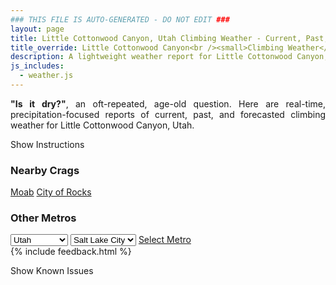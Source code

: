 ```yaml
---
### THIS FILE IS AUTO-GENERATED - DO NOT EDIT ###
layout: page
title: Little Cottonwood Canyon, Utah Climbing Weather - Current, Past, and Forecasted
title_override: Little Cottonwood Canyon<br /><small>Climbing Weather</small>
description: A lightweight weather report for Little Cottonwood Canyon, Utah. Optimized for slow internet connections.
js_includes:
  - weather.js
---
```


<section class="measure center lh-copy f5-ns f6 ph2 mv4" style="text-align: justify;">
<strong>"Is it dry?"</strong>, an oft-repeated, age-old question. Here are real-time,
precipitation-focused reports of current, past, and forecasted climbing weather for Little Cottonwood Canyon, Utah.
</section>

<p id="settings-toggle" class="mw5 b center tc hover-light-red black-70 pointer">Show Instructions</p>
<section id="settings" class="overflow-hidden" style="display:none;">
    <div class="mv2 ph2 center">
        <div class="fn f6 tc pv2">
            <p class="measure lh-copy center"><strong>Show/hide hourly forecasts</strong> by clicking the desired day.</p>
            <hr class="mw5 p0 mv2 o-60 b0 bt b--light-red light-red bg-light-red">
            <p class="measure lh-copy center"><strong>Current and Past conditions</strong> are measured by the nearest weather station. <strong>Forecast conditions</strong> are calculated and polled separately.</p>
            <hr class="mw5 p0 mv2 o-60 b0 bt b--light-red light-red bg-light-red">
            <p class="measure lh-copy center"><strong>Having issues?</strong> Try <a id="clear-cache" class="no-underline relative fancy-link light-red hover-light-red" href="#">clearing the local cache</a>.</p>
            <hr class="mw5 p0 mv2 o-60 b0 bt b--light-red light-red bg-light-red">
            <p class="measure lh-copy center">Weather data sourced from <a class="no-underline fancy-link relative light-red" target="_blank" href="https://www.weather.gov/documentation/services-web-api">weather.gov</a>.</p>
        </div>
    </div>
</section>
<section id="weather" data-crag="little-cottonwood-canyon-utah" class="mv4-ns mv3 ph2 center"></section>
<section id="nearby" class="tc lh-copy">
  <h3>Nearby Crags</h3>
<a class="nowrap no-underline fancy-link relative light-red mh3" href="/crags/moab-utah-weather.html">Moab</a>
<a class="nowrap no-underline fancy-link relative light-red mh3" href="/crags/city-of-rocks-idaho-weather.html">City of Rocks</a>
</section>
<section id="nearby" class="tc lh-copy">
  <h3>Other Metros</h3>
  <select class="ma1 bg-near-white pa2" id="stateSel">
    <option value="Texas">Texas</option>
    <option value="Washington">Washington</option>
    <option value="Colorado">Colorado</option>
    <option value="Tennessee">Tennessee</option>
    <option value="Utah" selected>Utah</option>
    <option value="California">California</option>
  </select>
  <select class="ma1 bg-near-white pa2" id="citySel">
    <option value="Salt Lake City" selected>Salt Lake City</option>
  </select>
  <a id="selectMetro" class="f6 link dim ph3 pv2 ma1 dib white bg-light-red" href="/crags/salt-lake-city-utah-weather.html">Select Metro</a>
  <script>
    var states = [];
    states["Texas"] = "Austin"
    states["Washington"] = "Seattle"
    states["Colorado"] = "Denver"
    states["Tennessee"] = "Nashville"
    states["Utah"] = "Salt Lake City"
    states["California"] = "San Francisco|Los Angeles"
  </script>
</section>
{% include feedback.html %}
<p id="issues-toggle" class="mw5 b center tc hover-light-red black-70 pointer">Show Known Issues</p>
<section id="issues" class="overflow-hidden tc f6">
</section>

<script>
  var weekly_SLC_102_165 = {"updated":"2024-01-17T04:44:01+00:00","units":"us","forecastGenerator":"BaselineForecastGenerator","generatedAt":"2024-01-17T08:33:38+00:00","updateTime":"2024-01-17T04:44:01+00:00","validTimes":"2024-01-16T22:00:00+00:00/P7DT6H","elevation":{"unitCode":"wmoUnit:m","value":1827.8856},"periods":[{"number":1,"name":"Overnight","startTime":"2024-01-17T01:00:00-07:00","endTime":"2024-01-17T06:00:00-07:00","isDaytime":false,"temperature":23,"temperatureUnit":"F","temperatureTrend":"rising","probabilityOfPrecipitation":{"unitCode":"wmoUnit:percent","value":100},"dewpoint":{"unitCode":"wmoUnit:degC","value":-3.3333333333333335},"relativeHumidity":{"unitCode":"wmoUnit:percent","value":75},"windSpeed":"18 mph","windDirection":"SSE","icon":"https://api.weather.gov/icons/land/night/snow,100?size=medium","shortForecast":"Snow","detailedForecast":"Snow. Mostly cloudy. Low around 23, with temperatures rising to around 33 overnight. South southeast wind around 18 mph. Chance of precipitation is 100%. New snow accumulation of 2 to 4 inches possible."},{"number":2,"name":"Wednesday","startTime":"2024-01-17T06:00:00-07:00","endTime":"2024-01-17T18:00:00-07:00","isDaytime":true,"temperature":38,"temperatureUnit":"F","temperatureTrend":null,"probabilityOfPrecipitation":{"unitCode":"wmoUnit:percent","value":100},"dewpoint":{"unitCode":"wmoUnit:degC","value":0},"relativeHumidity":{"unitCode":"wmoUnit:percent","value":86},"windSpeed":"7 to 18 mph","windDirection":"S","icon":"https://api.weather.gov/icons/land/day/snow,100/snow,60?size=medium","shortForecast":"Snow","detailedForecast":"Snow. Cloudy, with a high near 38. South wind 7 to 18 mph. Chance of precipitation is 100%. New snow accumulation of 2 to 4 inches possible."},{"number":3,"name":"Wednesday Night","startTime":"2024-01-17T18:00:00-07:00","endTime":"2024-01-18T06:00:00-07:00","isDaytime":false,"temperature":32,"temperatureUnit":"F","temperatureTrend":"rising","probabilityOfPrecipitation":{"unitCode":"wmoUnit:percent","value":60},"dewpoint":{"unitCode":"wmoUnit:degC","value":0},"relativeHumidity":{"unitCode":"wmoUnit:percent","value":86},"windSpeed":"9 mph","windDirection":"S","icon":"https://api.weather.gov/icons/land/night/snow,60?size=medium","shortForecast":"Light Snow Likely","detailedForecast":"Snow likely. Mostly cloudy. Low around 32, with temperatures rising to around 34 overnight. South wind around 9 mph. Chance of precipitation is 60%. New snow accumulation of less than half an inch possible."},{"number":4,"name":"Thursday","startTime":"2024-01-18T06:00:00-07:00","endTime":"2024-01-18T18:00:00-07:00","isDaytime":true,"temperature":40,"temperatureUnit":"F","temperatureTrend":null,"probabilityOfPrecipitation":{"unitCode":"wmoUnit:percent","value":30},"dewpoint":{"unitCode":"wmoUnit:degC","value":0},"relativeHumidity":{"unitCode":"wmoUnit:percent","value":82},"windSpeed":"8 mph","windDirection":"WSW","icon":"https://api.weather.gov/icons/land/day/snow,30/bkn?size=medium","shortForecast":"Chance Light Snow then Partly Sunny","detailedForecast":"A chance of snow before 11am. Partly sunny, with a high near 40. West southwest wind around 8 mph. Chance of precipitation is 30%. New snow accumulation of less than half an inch possible."},{"number":5,"name":"Thursday Night","startTime":"2024-01-18T18:00:00-07:00","endTime":"2024-01-19T06:00:00-07:00","isDaytime":false,"temperature":28,"temperatureUnit":"F","temperatureTrend":null,"probabilityOfPrecipitation":{"unitCode":"wmoUnit:percent","value":null},"dewpoint":{"unitCode":"wmoUnit:degC","value":-2.7777777777777777},"relativeHumidity":{"unitCode":"wmoUnit:percent","value":75},"windSpeed":"5 to 8 mph","windDirection":"SSE","icon":"https://api.weather.gov/icons/land/night/bkn?size=medium","shortForecast":"Mostly Cloudy","detailedForecast":"Mostly cloudy, with a low around 28. South southeast wind 5 to 8 mph."},{"number":6,"name":"Friday","startTime":"2024-01-19T06:00:00-07:00","endTime":"2024-01-19T18:00:00-07:00","isDaytime":true,"temperature":42,"temperatureUnit":"F","temperatureTrend":null,"probabilityOfPrecipitation":{"unitCode":"wmoUnit:percent","value":null},"dewpoint":{"unitCode":"wmoUnit:degC","value":0},"relativeHumidity":{"unitCode":"wmoUnit:percent","value":71},"windSpeed":"7 mph","windDirection":"SE","icon":"https://api.weather.gov/icons/land/day/bkn?size=medium","shortForecast":"Mostly Cloudy","detailedForecast":"Mostly cloudy, with a high near 42."},{"number":7,"name":"Friday Night","startTime":"2024-01-19T18:00:00-07:00","endTime":"2024-01-20T06:00:00-07:00","isDaytime":false,"temperature":35,"temperatureUnit":"F","temperatureTrend":null,"probabilityOfPrecipitation":{"unitCode":"wmoUnit:percent","value":40},"dewpoint":{"unitCode":"wmoUnit:degC","value":-0.5555555555555556},"relativeHumidity":{"unitCode":"wmoUnit:percent","value":71},"windSpeed":"6 to 9 mph","windDirection":"SE","icon":"https://api.weather.gov/icons/land/night/snow,20/snow,40?size=medium","shortForecast":"Chance Rain And Snow","detailedForecast":"A chance of rain and snow after 11pm. Mostly cloudy, with a low around 35. Chance of precipitation is 40%."},{"number":8,"name":"Saturday","startTime":"2024-01-20T06:00:00-07:00","endTime":"2024-01-20T18:00:00-07:00","isDaytime":true,"temperature":42,"temperatureUnit":"F","temperatureTrend":null,"probabilityOfPrecipitation":{"unitCode":"wmoUnit:percent","value":null},"dewpoint":{"unitCode":"wmoUnit:degC","value":1.6666666666666667},"relativeHumidity":{"unitCode":"wmoUnit:percent","value":78},"windSpeed":"10 mph","windDirection":"SSE","icon":"https://api.weather.gov/icons/land/day/snow?size=medium","shortForecast":"Chance Light Snow","detailedForecast":"A chance of snow before 11am, then rain likely between 11am and 5pm, then a chance of rain and snow. Mostly cloudy, with a high near 42."},{"number":9,"name":"Saturday Night","startTime":"2024-01-20T18:00:00-07:00","endTime":"2024-01-21T06:00:00-07:00","isDaytime":false,"temperature":35,"temperatureUnit":"F","temperatureTrend":null,"probabilityOfPrecipitation":{"unitCode":"wmoUnit:percent","value":null},"dewpoint":{"unitCode":"wmoUnit:degC","value":0.5555555555555556},"relativeHumidity":{"unitCode":"wmoUnit:percent","value":81},"windSpeed":"9 mph","windDirection":"SSE","icon":"https://api.weather.gov/icons/land/night/snow?size=medium","shortForecast":"Chance Rain And Snow","detailedForecast":"A chance of rain and snow. Mostly cloudy, with a low around 35."},{"number":10,"name":"Sunday","startTime":"2024-01-21T06:00:00-07:00","endTime":"2024-01-21T18:00:00-07:00","isDaytime":true,"temperature":41,"temperatureUnit":"F","temperatureTrend":null,"probabilityOfPrecipitation":{"unitCode":"wmoUnit:percent","value":null},"dewpoint":{"unitCode":"wmoUnit:degC","value":1.1111111111111112},"relativeHumidity":{"unitCode":"wmoUnit:percent","value":82},"windSpeed":"9 mph","windDirection":"SSE","icon":"https://api.weather.gov/icons/land/day/snow?size=medium","shortForecast":"Rain And Snow Likely","detailedForecast":"Rain and snow likely. Mostly cloudy, with a high near 41."},{"number":11,"name":"Sunday Night","startTime":"2024-01-21T18:00:00-07:00","endTime":"2024-01-22T06:00:00-07:00","isDaytime":false,"temperature":36,"temperatureUnit":"F","temperatureTrend":null,"probabilityOfPrecipitation":{"unitCode":"wmoUnit:percent","value":null},"dewpoint":{"unitCode":"wmoUnit:degC","value":0.5555555555555556},"relativeHumidity":{"unitCode":"wmoUnit:percent","value":79},"windSpeed":"9 mph","windDirection":"SSE","icon":"https://api.weather.gov/icons/land/night/snow?size=medium","shortForecast":"Rain And Snow Likely","detailedForecast":"Rain likely before 8pm, then rain and snow likely. Mostly cloudy, with a low around 36."},{"number":12,"name":"Monday","startTime":"2024-01-22T06:00:00-07:00","endTime":"2024-01-22T18:00:00-07:00","isDaytime":true,"temperature":42,"temperatureUnit":"F","temperatureTrend":null,"probabilityOfPrecipitation":{"unitCode":"wmoUnit:percent","value":null},"dewpoint":{"unitCode":"wmoUnit:degC","value":2.2222222222222223},"relativeHumidity":{"unitCode":"wmoUnit:percent","value":85},"windSpeed":"9 mph","windDirection":"SSE","icon":"https://api.weather.gov/icons/land/day/snow?size=medium","shortForecast":"Rain And Snow Likely","detailedForecast":"Rain and snow likely before 5pm, then a chance of rain and snow. Mostly cloudy, with a high near 42."},{"number":13,"name":"Monday Night","startTime":"2024-01-22T18:00:00-07:00","endTime":"2024-01-23T06:00:00-07:00","isDaytime":false,"temperature":35,"temperatureUnit":"F","temperatureTrend":null,"probabilityOfPrecipitation":{"unitCode":"wmoUnit:percent","value":null},"dewpoint":{"unitCode":"wmoUnit:degC","value":0},"relativeHumidity":{"unitCode":"wmoUnit:percent","value":80},"windSpeed":"8 mph","windDirection":"SE","icon":"https://api.weather.gov/icons/land/night/snow?size=medium","shortForecast":"Chance Rain And Snow","detailedForecast":"A chance of rain and snow. Mostly cloudy, with a low around 35."},{"number":14,"name":"Tuesday","startTime":"2024-01-23T06:00:00-07:00","endTime":"2024-01-23T18:00:00-07:00","isDaytime":true,"temperature":40,"temperatureUnit":"F","temperatureTrend":null,"probabilityOfPrecipitation":{"unitCode":"wmoUnit:percent","value":null},"dewpoint":{"unitCode":"wmoUnit:degC","value":1.1111111111111112},"relativeHumidity":{"unitCode":"wmoUnit:percent","value":85},"windSpeed":"7 mph","windDirection":"SW","icon":"https://api.weather.gov/icons/land/day/snow?size=medium","shortForecast":"Chance Rain And Snow","detailedForecast":"A chance of rain and snow. Mostly cloudy, with a high near 40."}]}
  var hourly_SLC_102_165 = {"@context":["https://geojson.org/geojson-ld/geojson-context.jsonld",{"@version":"1.1","wx":"https://api.weather.gov/ontology#","geo":"http://www.opengis.net/ont/geosparql#","unit":"http://codes.wmo.int/common/unit/","@vocab":"https://api.weather.gov/ontology#"}],"type":"Feature","geometry":{"type":"Polygon","coordinates":[[[-111.8230908,40.5483358],[-111.8195126,40.526531199999994],[-111.7908653,40.529244199999994],[-111.79443749999999,40.55104909999999],[-111.8230908,40.5483358]]]},"properties":{"updated":"2024-01-17T04:44:01+00:00","units":"us","forecastGenerator":"HourlyForecastGenerator","generatedAt":"2024-01-17T08:33:38+00:00","updateTime":"2024-01-17T04:44:01+00:00","validTimes":"2024-01-16T22:00:00+00:00/P7DT6H","elevation":{"unitCode":"wmoUnit:m","value":1827.8856},"periods":[{"number":1,"name":"","startTime":"2024-01-17T01:00:00-07:00","endTime":"2024-01-17T02:00:00-07:00","isDaytime":false,"temperature":26,"temperatureUnit":"F","temperatureTrend":null,"probabilityOfPrecipitation":{"unitCode":"wmoUnit:percent","value":15},"dewpoint":{"unitCode":"wmoUnit:degC","value":-10.555555555555555},"relativeHumidity":{"unitCode":"wmoUnit:percent","value":58},"windSpeed":"16 mph","windDirection":"SSE","icon":"https://api.weather.gov/icons/land/night/snow,15?size=small","shortForecast":"Slight Chance Light Snow","detailedForecast":""},{"number":2,"name":"","startTime":"2024-01-17T02:00:00-07:00","endTime":"2024-01-17T03:00:00-07:00","isDaytime":false,"temperature":30,"temperatureUnit":"F","temperatureTrend":null,"probabilityOfPrecipitation":{"unitCode":"wmoUnit:percent","value":73},"dewpoint":{"unitCode":"wmoUnit:degC","value":-7.777777777777778},"relativeHumidity":{"unitCode":"wmoUnit:percent","value":61},"windSpeed":"18 mph","windDirection":"SSE","icon":"https://api.weather.gov/icons/land/night/snow,73?size=small","shortForecast":"Light Snow Likely","detailedForecast":""},{"number":3,"name":"","startTime":"2024-01-17T03:00:00-07:00","endTime":"2024-01-17T04:00:00-07:00","isDaytime":false,"temperature":30,"temperatureUnit":"F","temperatureTrend":null,"probabilityOfPrecipitation":{"unitCode":"wmoUnit:percent","value":73},"dewpoint":{"unitCode":"wmoUnit:degC","value":-6.666666666666667},"relativeHumidity":{"unitCode":"wmoUnit:percent","value":66},"windSpeed":"18 mph","windDirection":"SSE","icon":"https://api.weather.gov/icons/land/night/snow,73?size=small","shortForecast":"Light Snow Likely","detailedForecast":""},{"number":4,"name":"","startTime":"2024-01-17T04:00:00-07:00","endTime":"2024-01-17T05:00:00-07:00","isDaytime":false,"temperature":30,"temperatureUnit":"F","temperatureTrend":null,"probabilityOfPrecipitation":{"unitCode":"wmoUnit:percent","value":73},"dewpoint":{"unitCode":"wmoUnit:degC","value":-5.555555555555555},"relativeHumidity":{"unitCode":"wmoUnit:percent","value":72},"windSpeed":"18 mph","windDirection":"SSE","icon":"https://api.weather.gov/icons/land/night/snow,73?size=small","shortForecast":"Light Snow Likely","detailedForecast":""},{"number":5,"name":"","startTime":"2024-01-17T05:00:00-07:00","endTime":"2024-01-17T06:00:00-07:00","isDaytime":false,"temperature":33,"temperatureUnit":"F","temperatureTrend":null,"probabilityOfPrecipitation":{"unitCode":"wmoUnit:percent","value":96},"dewpoint":{"unitCode":"wmoUnit:degC","value":-3.3333333333333335},"relativeHumidity":{"unitCode":"wmoUnit:percent","value":75},"windSpeed":"18 mph","windDirection":"SSE","icon":"https://api.weather.gov/icons/land/night/snow,96?size=small","shortForecast":"Snow","detailedForecast":""},{"number":6,"name":"","startTime":"2024-01-17T06:00:00-07:00","endTime":"2024-01-17T07:00:00-07:00","isDaytime":true,"temperature":32,"temperatureUnit":"F","temperatureTrend":null,"probabilityOfPrecipitation":{"unitCode":"wmoUnit:percent","value":96},"dewpoint":{"unitCode":"wmoUnit:degC","value":-2.7777777777777777},"relativeHumidity":{"unitCode":"wmoUnit:percent","value":81},"windSpeed":"18 mph","windDirection":"SSE","icon":"https://api.weather.gov/icons/land/day/snow,96?size=small","shortForecast":"Snow","detailedForecast":""},{"number":7,"name":"","startTime":"2024-01-17T07:00:00-07:00","endTime":"2024-01-17T08:00:00-07:00","isDaytime":true,"temperature":33,"temperatureUnit":"F","temperatureTrend":null,"probabilityOfPrecipitation":{"unitCode":"wmoUnit:percent","value":96},"dewpoint":{"unitCode":"wmoUnit:degC","value":-2.7777777777777777},"relativeHumidity":{"unitCode":"wmoUnit:percent","value":77},"windSpeed":"18 mph","windDirection":"SSE","icon":"https://api.weather.gov/icons/land/day/snow,96?size=small","shortForecast":"Snow","detailedForecast":""},{"number":8,"name":"","startTime":"2024-01-17T08:00:00-07:00","endTime":"2024-01-17T09:00:00-07:00","isDaytime":true,"temperature":33,"temperatureUnit":"F","temperatureTrend":null,"probabilityOfPrecipitation":{"unitCode":"wmoUnit:percent","value":90},"dewpoint":{"unitCode":"wmoUnit:degC","value":-2.2222222222222223},"relativeHumidity":{"unitCode":"wmoUnit:percent","value":80},"windSpeed":"17 mph","windDirection":"SSE","icon":"https://api.weather.gov/icons/land/day/snow,90?size=small","shortForecast":"Snow","detailedForecast":""},{"number":9,"name":"","startTime":"2024-01-17T09:00:00-07:00","endTime":"2024-01-17T10:00:00-07:00","isDaytime":true,"temperature":33,"temperatureUnit":"F","temperatureTrend":null,"probabilityOfPrecipitation":{"unitCode":"wmoUnit:percent","value":90},"dewpoint":{"unitCode":"wmoUnit:degC","value":-2.2222222222222223},"relativeHumidity":{"unitCode":"wmoUnit:percent","value":81},"windSpeed":"17 mph","windDirection":"SSE","icon":"https://api.weather.gov/icons/land/day/snow,90?size=small","shortForecast":"Snow","detailedForecast":""},{"number":10,"name":"","startTime":"2024-01-17T10:00:00-07:00","endTime":"2024-01-17T11:00:00-07:00","isDaytime":true,"temperature":33,"temperatureUnit":"F","temperatureTrend":null,"probabilityOfPrecipitation":{"unitCode":"wmoUnit:percent","value":90},"dewpoint":{"unitCode":"wmoUnit:degC","value":-1.6666666666666667},"relativeHumidity":{"unitCode":"wmoUnit:percent","value":86},"windSpeed":"17 mph","windDirection":"SSE","icon":"https://api.weather.gov/icons/land/day/snow,90?size=small","shortForecast":"Snow","detailedForecast":""},{"number":11,"name":"","startTime":"2024-01-17T11:00:00-07:00","endTime":"2024-01-17T12:00:00-07:00","isDaytime":true,"temperature":34,"temperatureUnit":"F","temperatureTrend":null,"probabilityOfPrecipitation":{"unitCode":"wmoUnit:percent","value":63},"dewpoint":{"unitCode":"wmoUnit:degC","value":-1.1111111111111112},"relativeHumidity":{"unitCode":"wmoUnit:percent","value":85},"windSpeed":"10 mph","windDirection":"S","icon":"https://api.weather.gov/icons/land/day/snow,63?size=small","shortForecast":"Light Snow Likely","detailedForecast":""},{"number":12,"name":"","startTime":"2024-01-17T12:00:00-07:00","endTime":"2024-01-17T13:00:00-07:00","isDaytime":true,"temperature":34,"temperatureUnit":"F","temperatureTrend":null,"probabilityOfPrecipitation":{"unitCode":"wmoUnit:percent","value":63},"dewpoint":{"unitCode":"wmoUnit:degC","value":-1.1111111111111112},"relativeHumidity":{"unitCode":"wmoUnit:percent","value":86},"windSpeed":"10 mph","windDirection":"S","icon":"https://api.weather.gov/icons/land/day/snow,63?size=small","shortForecast":"Light Snow Likely","detailedForecast":""},{"number":13,"name":"","startTime":"2024-01-17T13:00:00-07:00","endTime":"2024-01-17T14:00:00-07:00","isDaytime":true,"temperature":36,"temperatureUnit":"F","temperatureTrend":null,"probabilityOfPrecipitation":{"unitCode":"wmoUnit:percent","value":63},"dewpoint":{"unitCode":"wmoUnit:degC","value":-0.5555555555555556},"relativeHumidity":{"unitCode":"wmoUnit:percent","value":83},"windSpeed":"10 mph","windDirection":"S","icon":"https://api.weather.gov/icons/land/day/snow,63?size=small","shortForecast":"Light Snow Likely","detailedForecast":""},{"number":14,"name":"","startTime":"2024-01-17T14:00:00-07:00","endTime":"2024-01-17T15:00:00-07:00","isDaytime":true,"temperature":36,"temperatureUnit":"F","temperatureTrend":null,"probabilityOfPrecipitation":{"unitCode":"wmoUnit:percent","value":44},"dewpoint":{"unitCode":"wmoUnit:degC","value":0},"relativeHumidity":{"unitCode":"wmoUnit:percent","value":85},"windSpeed":"8 mph","windDirection":"SSW","icon":"https://api.weather.gov/icons/land/day/snow,44?size=small","shortForecast":"Chance Light Snow","detailedForecast":""},{"number":15,"name":"","startTime":"2024-01-17T15:00:00-07:00","endTime":"2024-01-17T16:00:00-07:00","isDaytime":true,"temperature":36,"temperatureUnit":"F","temperatureTrend":null,"probabilityOfPrecipitation":{"unitCode":"wmoUnit:percent","value":44},"dewpoint":{"unitCode":"wmoUnit:degC","value":-0.5555555555555556},"relativeHumidity":{"unitCode":"wmoUnit:percent","value":82},"windSpeed":"8 mph","windDirection":"SSW","icon":"https://api.weather.gov/icons/land/day/snow,44?size=small","shortForecast":"Chance Light Snow","detailedForecast":""},{"number":16,"name":"","startTime":"2024-01-17T16:00:00-07:00","endTime":"2024-01-17T17:00:00-07:00","isDaytime":true,"temperature":36,"temperatureUnit":"F","temperatureTrend":null,"probabilityOfPrecipitation":{"unitCode":"wmoUnit:percent","value":44},"dewpoint":{"unitCode":"wmoUnit:degC","value":-0.5555555555555556},"relativeHumidity":{"unitCode":"wmoUnit:percent","value":81},"windSpeed":"8 mph","windDirection":"SSW","icon":"https://api.weather.gov/icons/land/day/snow,44?size=small","shortForecast":"Chance Light Snow","detailedForecast":""},{"number":17,"name":"","startTime":"2024-01-17T17:00:00-07:00","endTime":"2024-01-17T18:00:00-07:00","isDaytime":true,"temperature":37,"temperatureUnit":"F","temperatureTrend":null,"probabilityOfPrecipitation":{"unitCode":"wmoUnit:percent","value":61},"dewpoint":{"unitCode":"wmoUnit:degC","value":0},"relativeHumidity":{"unitCode":"wmoUnit:percent","value":82},"windSpeed":"7 mph","windDirection":"SSE","icon":"https://api.weather.gov/icons/land/day/snow,61?size=small","shortForecast":"Light Snow Likely","detailedForecast":""},{"number":18,"name":"","startTime":"2024-01-17T18:00:00-07:00","endTime":"2024-01-17T19:00:00-07:00","isDaytime":false,"temperature":36,"temperatureUnit":"F","temperatureTrend":null,"probabilityOfPrecipitation":{"unitCode":"wmoUnit:percent","value":61},"dewpoint":{"unitCode":"wmoUnit:degC","value":0},"relativeHumidity":{"unitCode":"wmoUnit:percent","value":85},"windSpeed":"7 mph","windDirection":"SSE","icon":"https://api.weather.gov/icons/land/night/snow,61?size=small","shortForecast":"Light Snow Likely","detailedForecast":""},{"number":19,"name":"","startTime":"2024-01-17T19:00:00-07:00","endTime":"2024-01-17T20:00:00-07:00","isDaytime":false,"temperature":36,"temperatureUnit":"F","temperatureTrend":null,"probabilityOfPrecipitation":{"unitCode":"wmoUnit:percent","value":61},"dewpoint":{"unitCode":"wmoUnit:degC","value":0},"relativeHumidity":{"unitCode":"wmoUnit:percent","value":86},"windSpeed":"7 mph","windDirection":"SSE","icon":"https://api.weather.gov/icons/land/night/snow,61?size=small","shortForecast":"Light Snow Likely","detailedForecast":""},{"number":20,"name":"","startTime":"2024-01-17T20:00:00-07:00","endTime":"2024-01-17T21:00:00-07:00","isDaytime":false,"temperature":35,"temperatureUnit":"F","temperatureTrend":null,"probabilityOfPrecipitation":{"unitCode":"wmoUnit:percent","value":58},"dewpoint":{"unitCode":"wmoUnit:degC","value":-1.1111111111111112},"relativeHumidity":{"unitCode":"wmoUnit:percent","value":81},"windSpeed":"9 mph","windDirection":"SSE","icon":"https://api.weather.gov/icons/land/night/snow,58?size=small","shortForecast":"Light Snow Likely","detailedForecast":""},{"number":21,"name":"","startTime":"2024-01-17T21:00:00-07:00","endTime":"2024-01-17T22:00:00-07:00","isDaytime":false,"temperature":35,"temperatureUnit":"F","temperatureTrend":null,"probabilityOfPrecipitation":{"unitCode":"wmoUnit:percent","value":58},"dewpoint":{"unitCode":"wmoUnit:degC","value":-1.1111111111111112},"relativeHumidity":{"unitCode":"wmoUnit:percent","value":81},"windSpeed":"9 mph","windDirection":"SSE","icon":"https://api.weather.gov/icons/land/night/snow,58?size=small","shortForecast":"Light Snow Likely","detailedForecast":""},{"number":22,"name":"","startTime":"2024-01-17T22:00:00-07:00","endTime":"2024-01-17T23:00:00-07:00","isDaytime":false,"temperature":36,"temperatureUnit":"F","temperatureTrend":null,"probabilityOfPrecipitation":{"unitCode":"wmoUnit:percent","value":58},"dewpoint":{"unitCode":"wmoUnit:degC","value":-1.1111111111111112},"relativeHumidity":{"unitCode":"wmoUnit:percent","value":80},"windSpeed":"9 mph","windDirection":"SSE","icon":"https://api.weather.gov/icons/land/night/snow,58?size=small","shortForecast":"Light Snow Likely","detailedForecast":""},{"number":23,"name":"","startTime":"2024-01-17T23:00:00-07:00","endTime":"2024-01-18T00:00:00-07:00","isDaytime":false,"temperature":36,"temperatureUnit":"F","temperatureTrend":null,"probabilityOfPrecipitation":{"unitCode":"wmoUnit:percent","value":62},"dewpoint":{"unitCode":"wmoUnit:degC","value":-1.1111111111111112},"relativeHumidity":{"unitCode":"wmoUnit:percent","value":79},"windSpeed":"9 mph","windDirection":"SSE","icon":"https://api.weather.gov/icons/land/night/snow,62?size=small","shortForecast":"Light Snow Likely","detailedForecast":""},{"number":24,"name":"","startTime":"2024-01-18T00:00:00-07:00","endTime":"2024-01-18T01:00:00-07:00","isDaytime":false,"temperature":36,"temperatureUnit":"F","temperatureTrend":null,"probabilityOfPrecipitation":{"unitCode":"wmoUnit:percent","value":62},"dewpoint":{"unitCode":"wmoUnit:degC","value":-1.1111111111111112},"relativeHumidity":{"unitCode":"wmoUnit:percent","value":78},"windSpeed":"9 mph","windDirection":"SSE","icon":"https://api.weather.gov/icons/land/night/snow,62?size=small","shortForecast":"Light Snow Likely","detailedForecast":""},{"number":25,"name":"","startTime":"2024-01-18T01:00:00-07:00","endTime":"2024-01-18T02:00:00-07:00","isDaytime":false,"temperature":36,"temperatureUnit":"F","temperatureTrend":null,"probabilityOfPrecipitation":{"unitCode":"wmoUnit:percent","value":62},"dewpoint":{"unitCode":"wmoUnit:degC","value":-1.1111111111111112},"relativeHumidity":{"unitCode":"wmoUnit:percent","value":78},"windSpeed":"9 mph","windDirection":"SSE","icon":"https://api.weather.gov/icons/land/night/snow,62?size=small","shortForecast":"Light Snow Likely","detailedForecast":""},{"number":26,"name":"","startTime":"2024-01-18T02:00:00-07:00","endTime":"2024-01-18T03:00:00-07:00","isDaytime":false,"temperature":36,"temperatureUnit":"F","temperatureTrend":null,"probabilityOfPrecipitation":{"unitCode":"wmoUnit:percent","value":62},"dewpoint":{"unitCode":"wmoUnit:degC","value":-1.1111111111111112},"relativeHumidity":{"unitCode":"wmoUnit:percent","value":79},"windSpeed":"9 mph","windDirection":"S","icon":"https://api.weather.gov/icons/land/night/snow,62?size=small","shortForecast":"Light Snow Likely","detailedForecast":""},{"number":27,"name":"","startTime":"2024-01-18T03:00:00-07:00","endTime":"2024-01-18T04:00:00-07:00","isDaytime":false,"temperature":35,"temperatureUnit":"F","temperatureTrend":null,"probabilityOfPrecipitation":{"unitCode":"wmoUnit:percent","value":62},"dewpoint":{"unitCode":"wmoUnit:degC","value":-1.1111111111111112},"relativeHumidity":{"unitCode":"wmoUnit:percent","value":81},"windSpeed":"9 mph","windDirection":"S","icon":"https://api.weather.gov/icons/land/night/snow,62?size=small","shortForecast":"Light Snow Likely","detailedForecast":""},{"number":28,"name":"","startTime":"2024-01-18T04:00:00-07:00","endTime":"2024-01-18T05:00:00-07:00","isDaytime":false,"temperature":34,"temperatureUnit":"F","temperatureTrend":null,"probabilityOfPrecipitation":{"unitCode":"wmoUnit:percent","value":62},"dewpoint":{"unitCode":"wmoUnit:degC","value":-1.6666666666666667},"relativeHumidity":{"unitCode":"wmoUnit:percent","value":82},"windSpeed":"9 mph","windDirection":"S","icon":"https://api.weather.gov/icons/land/night/snow,62?size=small","shortForecast":"Light Snow Likely","detailedForecast":""},{"number":29,"name":"","startTime":"2024-01-18T05:00:00-07:00","endTime":"2024-01-18T06:00:00-07:00","isDaytime":false,"temperature":34,"temperatureUnit":"F","temperatureTrend":null,"probabilityOfPrecipitation":{"unitCode":"wmoUnit:percent","value":32},"dewpoint":{"unitCode":"wmoUnit:degC","value":-1.6666666666666667},"relativeHumidity":{"unitCode":"wmoUnit:percent","value":83},"windSpeed":"8 mph","windDirection":"SSW","icon":"https://api.weather.gov/icons/land/night/snow,32?size=small","shortForecast":"Chance Light Snow","detailedForecast":""},{"number":30,"name":"","startTime":"2024-01-18T06:00:00-07:00","endTime":"2024-01-18T07:00:00-07:00","isDaytime":true,"temperature":33,"temperatureUnit":"F","temperatureTrend":null,"probabilityOfPrecipitation":{"unitCode":"wmoUnit:percent","value":32},"dewpoint":{"unitCode":"wmoUnit:degC","value":-2.2222222222222223},"relativeHumidity":{"unitCode":"wmoUnit:percent","value":82},"windSpeed":"8 mph","windDirection":"SSW","icon":"https://api.weather.gov/icons/land/day/snow,32?size=small","shortForecast":"Chance Light Snow","detailedForecast":""},{"number":31,"name":"","startTime":"2024-01-18T07:00:00-07:00","endTime":"2024-01-18T08:00:00-07:00","isDaytime":true,"temperature":33,"temperatureUnit":"F","temperatureTrend":null,"probabilityOfPrecipitation":{"unitCode":"wmoUnit:percent","value":32},"dewpoint":{"unitCode":"wmoUnit:degC","value":-2.7777777777777777},"relativeHumidity":{"unitCode":"wmoUnit:percent","value":80},"windSpeed":"8 mph","windDirection":"SSW","icon":"https://api.weather.gov/icons/land/day/snow,32?size=small","shortForecast":"Chance Light Snow","detailedForecast":""},{"number":32,"name":"","startTime":"2024-01-18T08:00:00-07:00","endTime":"2024-01-18T09:00:00-07:00","isDaytime":true,"temperature":33,"temperatureUnit":"F","temperatureTrend":null,"probabilityOfPrecipitation":{"unitCode":"wmoUnit:percent","value":32},"dewpoint":{"unitCode":"wmoUnit:degC","value":-2.7777777777777777},"relativeHumidity":{"unitCode":"wmoUnit:percent","value":79},"windSpeed":"6 mph","windDirection":"WSW","icon":"https://api.weather.gov/icons/land/day/snow,32?size=small","shortForecast":"Chance Light Snow","detailedForecast":""},{"number":33,"name":"","startTime":"2024-01-18T09:00:00-07:00","endTime":"2024-01-18T10:00:00-07:00","isDaytime":true,"temperature":34,"temperatureUnit":"F","temperatureTrend":null,"probabilityOfPrecipitation":{"unitCode":"wmoUnit:percent","value":32},"dewpoint":{"unitCode":"wmoUnit:degC","value":-2.2222222222222223},"relativeHumidity":{"unitCode":"wmoUnit:percent","value":78},"windSpeed":"6 mph","windDirection":"WSW","icon":"https://api.weather.gov/icons/land/day/snow,32?size=small","shortForecast":"Chance Light Snow","detailedForecast":""},{"number":34,"name":"","startTime":"2024-01-18T10:00:00-07:00","endTime":"2024-01-18T11:00:00-07:00","isDaytime":true,"temperature":35,"temperatureUnit":"F","temperatureTrend":null,"probabilityOfPrecipitation":{"unitCode":"wmoUnit:percent","value":32},"dewpoint":{"unitCode":"wmoUnit:degC","value":-1.6666666666666667},"relativeHumidity":{"unitCode":"wmoUnit:percent","value":78},"windSpeed":"6 mph","windDirection":"WSW","icon":"https://api.weather.gov/icons/land/day/snow,32?size=small","shortForecast":"Chance Light Snow","detailedForecast":""},{"number":35,"name":"","startTime":"2024-01-18T11:00:00-07:00","endTime":"2024-01-18T12:00:00-07:00","isDaytime":true,"temperature":37,"temperatureUnit":"F","temperatureTrend":null,"probabilityOfPrecipitation":{"unitCode":"wmoUnit:percent","value":12},"dewpoint":{"unitCode":"wmoUnit:degC","value":-1.1111111111111112},"relativeHumidity":{"unitCode":"wmoUnit:percent","value":77},"windSpeed":"6 mph","windDirection":"WSW","icon":"https://api.weather.gov/icons/land/day/bkn,12?size=small","shortForecast":"Partly Sunny","detailedForecast":""},{"number":36,"name":"","startTime":"2024-01-18T12:00:00-07:00","endTime":"2024-01-18T13:00:00-07:00","isDaytime":true,"temperature":38,"temperatureUnit":"F","temperatureTrend":null,"probabilityOfPrecipitation":{"unitCode":"wmoUnit:percent","value":12},"dewpoint":{"unitCode":"wmoUnit:degC","value":-0.5555555555555556},"relativeHumidity":{"unitCode":"wmoUnit:percent","value":76},"windSpeed":"6 mph","windDirection":"WSW","icon":"https://api.weather.gov/icons/land/day/bkn,12?size=small","shortForecast":"Partly Sunny","detailedForecast":""},{"number":37,"name":"","startTime":"2024-01-18T13:00:00-07:00","endTime":"2024-01-18T14:00:00-07:00","isDaytime":true,"temperature":39,"temperatureUnit":"F","temperatureTrend":null,"probabilityOfPrecipitation":{"unitCode":"wmoUnit:percent","value":12},"dewpoint":{"unitCode":"wmoUnit:degC","value":0},"relativeHumidity":{"unitCode":"wmoUnit:percent","value":76},"windSpeed":"6 mph","windDirection":"WSW","icon":"https://api.weather.gov/icons/land/day/bkn,12?size=small","shortForecast":"Partly Sunny","detailedForecast":""},{"number":38,"name":"","startTime":"2024-01-18T14:00:00-07:00","endTime":"2024-01-18T15:00:00-07:00","isDaytime":true,"temperature":39,"temperatureUnit":"F","temperatureTrend":null,"probabilityOfPrecipitation":{"unitCode":"wmoUnit:percent","value":12},"dewpoint":{"unitCode":"wmoUnit:degC","value":0},"relativeHumidity":{"unitCode":"wmoUnit:percent","value":75},"windSpeed":"6 mph","windDirection":"W","icon":"https://api.weather.gov/icons/land/day/sct,12?size=small","shortForecast":"Mostly Sunny","detailedForecast":""},{"number":39,"name":"","startTime":"2024-01-18T15:00:00-07:00","endTime":"2024-01-18T16:00:00-07:00","isDaytime":true,"temperature":39,"temperatureUnit":"F","temperatureTrend":null,"probabilityOfPrecipitation":{"unitCode":"wmoUnit:percent","value":12},"dewpoint":{"unitCode":"wmoUnit:degC","value":-0.5555555555555556},"relativeHumidity":{"unitCode":"wmoUnit:percent","value":75},"windSpeed":"6 mph","windDirection":"W","icon":"https://api.weather.gov/icons/land/day/sct,12?size=small","shortForecast":"Mostly Sunny","detailedForecast":""},{"number":40,"name":"","startTime":"2024-01-18T16:00:00-07:00","endTime":"2024-01-18T17:00:00-07:00","isDaytime":true,"temperature":38,"temperatureUnit":"F","temperatureTrend":null,"probabilityOfPrecipitation":{"unitCode":"wmoUnit:percent","value":12},"dewpoint":{"unitCode":"wmoUnit:degC","value":-1.1111111111111112},"relativeHumidity":{"unitCode":"wmoUnit:percent","value":75},"windSpeed":"6 mph","windDirection":"W","icon":"https://api.weather.gov/icons/land/day/sct,12?size=small","shortForecast":"Mostly Sunny","detailedForecast":""},{"number":41,"name":"","startTime":"2024-01-18T17:00:00-07:00","endTime":"2024-01-18T18:00:00-07:00","isDaytime":true,"temperature":36,"temperatureUnit":"F","temperatureTrend":null,"probabilityOfPrecipitation":{"unitCode":"wmoUnit:percent","value":3},"dewpoint":{"unitCode":"wmoUnit:degC","value":-1.6666666666666667},"relativeHumidity":{"unitCode":"wmoUnit:percent","value":75},"windSpeed":"6 mph","windDirection":"SW","icon":"https://api.weather.gov/icons/land/day/bkn,3?size=small","shortForecast":"Partly Sunny","detailedForecast":""},{"number":42,"name":"","startTime":"2024-01-18T18:00:00-07:00","endTime":"2024-01-18T19:00:00-07:00","isDaytime":false,"temperature":34,"temperatureUnit":"F","temperatureTrend":null,"probabilityOfPrecipitation":{"unitCode":"wmoUnit:percent","value":3},"dewpoint":{"unitCode":"wmoUnit:degC","value":-2.7777777777777777},"relativeHumidity":{"unitCode":"wmoUnit:percent","value":75},"windSpeed":"6 mph","windDirection":"SW","icon":"https://api.weather.gov/icons/land/night/bkn,3?size=small","shortForecast":"Mostly Cloudy","detailedForecast":""},{"number":43,"name":"","startTime":"2024-01-18T19:00:00-07:00","endTime":"2024-01-18T20:00:00-07:00","isDaytime":false,"temperature":32,"temperatureUnit":"F","temperatureTrend":null,"probabilityOfPrecipitation":{"unitCode":"wmoUnit:percent","value":3},"dewpoint":{"unitCode":"wmoUnit:degC","value":-3.888888888888889},"relativeHumidity":{"unitCode":"wmoUnit:percent","value":75},"windSpeed":"6 mph","windDirection":"SW","icon":"https://api.weather.gov/icons/land/night/bkn,3?size=small","shortForecast":"Mostly Cloudy","detailedForecast":""},{"number":44,"name":"","startTime":"2024-01-18T20:00:00-07:00","endTime":"2024-01-18T21:00:00-07:00","isDaytime":false,"temperature":30,"temperatureUnit":"F","temperatureTrend":null,"probabilityOfPrecipitation":{"unitCode":"wmoUnit:percent","value":3},"dewpoint":{"unitCode":"wmoUnit:degC","value":-5},"relativeHumidity":{"unitCode":"wmoUnit:percent","value":74},"windSpeed":"5 mph","windDirection":"SE","icon":"https://api.weather.gov/icons/land/night/bkn,3?size=small","shortForecast":"Mostly Cloudy","detailedForecast":""},{"number":45,"name":"","startTime":"2024-01-18T21:00:00-07:00","endTime":"2024-01-18T22:00:00-07:00","isDaytime":false,"temperature":30,"temperatureUnit":"F","temperatureTrend":null,"probabilityOfPrecipitation":{"unitCode":"wmoUnit:percent","value":3},"dewpoint":{"unitCode":"wmoUnit:degC","value":-5.555555555555555},"relativeHumidity":{"unitCode":"wmoUnit:percent","value":72},"windSpeed":"5 mph","windDirection":"SE","icon":"https://api.weather.gov/icons/land/night/bkn,3?size=small","shortForecast":"Mostly Cloudy","detailedForecast":""},{"number":46,"name":"","startTime":"2024-01-18T22:00:00-07:00","endTime":"2024-01-18T23:00:00-07:00","isDaytime":false,"temperature":30,"temperatureUnit":"F","temperatureTrend":null,"probabilityOfPrecipitation":{"unitCode":"wmoUnit:percent","value":3},"dewpoint":{"unitCode":"wmoUnit:degC","value":-5.555555555555555},"relativeHumidity":{"unitCode":"wmoUnit:percent","value":70},"windSpeed":"5 mph","windDirection":"SE","icon":"https://api.weather.gov/icons/land/night/bkn,3?size=small","shortForecast":"Mostly Cloudy","detailedForecast":""},{"number":47,"name":"","startTime":"2024-01-18T23:00:00-07:00","endTime":"2024-01-19T00:00:00-07:00","isDaytime":false,"temperature":31,"temperatureUnit":"F","temperatureTrend":null,"probabilityOfPrecipitation":{"unitCode":"wmoUnit:percent","value":4},"dewpoint":{"unitCode":"wmoUnit:degC","value":-5.555555555555555},"relativeHumidity":{"unitCode":"wmoUnit:percent","value":69},"windSpeed":"6 mph","windDirection":"SE","icon":"https://api.weather.gov/icons/land/night/bkn,4?size=small","shortForecast":"Mostly Cloudy","detailedForecast":""},{"number":48,"name":"","startTime":"2024-01-19T00:00:00-07:00","endTime":"2024-01-19T01:00:00-07:00","isDaytime":false,"temperature":31,"temperatureUnit":"F","temperatureTrend":null,"probabilityOfPrecipitation":{"unitCode":"wmoUnit:percent","value":4},"dewpoint":{"unitCode":"wmoUnit:degC","value":-5.555555555555555},"relativeHumidity":{"unitCode":"wmoUnit:percent","value":69},"windSpeed":"6 mph","windDirection":"SE","icon":"https://api.weather.gov/icons/land/night/bkn,4?size=small","shortForecast":"Mostly Cloudy","detailedForecast":""},{"number":49,"name":"","startTime":"2024-01-19T01:00:00-07:00","endTime":"2024-01-19T02:00:00-07:00","isDaytime":false,"temperature":31,"temperatureUnit":"F","temperatureTrend":null,"probabilityOfPrecipitation":{"unitCode":"wmoUnit:percent","value":4},"dewpoint":{"unitCode":"wmoUnit:degC","value":-5.555555555555555},"relativeHumidity":{"unitCode":"wmoUnit:percent","value":70},"windSpeed":"6 mph","windDirection":"SE","icon":"https://api.weather.gov/icons/land/night/bkn,4?size=small","shortForecast":"Mostly Cloudy","detailedForecast":""},{"number":50,"name":"","startTime":"2024-01-19T02:00:00-07:00","endTime":"2024-01-19T03:00:00-07:00","isDaytime":false,"temperature":31,"temperatureUnit":"F","temperatureTrend":null,"probabilityOfPrecipitation":{"unitCode":"wmoUnit:percent","value":4},"dewpoint":{"unitCode":"wmoUnit:degC","value":-5.555555555555555},"relativeHumidity":{"unitCode":"wmoUnit:percent","value":70},"windSpeed":"8 mph","windDirection":"SE","icon":"https://api.weather.gov/icons/land/night/bkn,4?size=small","shortForecast":"Mostly Cloudy","detailedForecast":""},{"number":51,"name":"","startTime":"2024-01-19T03:00:00-07:00","endTime":"2024-01-19T04:00:00-07:00","isDaytime":false,"temperature":31,"temperatureUnit":"F","temperatureTrend":null,"probabilityOfPrecipitation":{"unitCode":"wmoUnit:percent","value":4},"dewpoint":{"unitCode":"wmoUnit:degC","value":-5.555555555555555},"relativeHumidity":{"unitCode":"wmoUnit:percent","value":69},"windSpeed":"8 mph","windDirection":"SE","icon":"https://api.weather.gov/icons/land/night/bkn,4?size=small","shortForecast":"Mostly Cloudy","detailedForecast":""},{"number":52,"name":"","startTime":"2024-01-19T04:00:00-07:00","endTime":"2024-01-19T05:00:00-07:00","isDaytime":false,"temperature":30,"temperatureUnit":"F","temperatureTrend":null,"probabilityOfPrecipitation":{"unitCode":"wmoUnit:percent","value":4},"dewpoint":{"unitCode":"wmoUnit:degC","value":-6.111111111111111},"relativeHumidity":{"unitCode":"wmoUnit:percent","value":68},"windSpeed":"8 mph","windDirection":"SE","icon":"https://api.weather.gov/icons/land/night/bkn,4?size=small","shortForecast":"Mostly Cloudy","detailedForecast":""},{"number":53,"name":"","startTime":"2024-01-19T05:00:00-07:00","endTime":"2024-01-19T06:00:00-07:00","isDaytime":false,"temperature":30,"temperatureUnit":"F","temperatureTrend":null,"probabilityOfPrecipitation":{"unitCode":"wmoUnit:percent","value":7},"dewpoint":{"unitCode":"wmoUnit:degC","value":-6.111111111111111},"relativeHumidity":{"unitCode":"wmoUnit:percent","value":67},"windSpeed":"7 mph","windDirection":"SE","icon":"https://api.weather.gov/icons/land/night/bkn,7?size=small","shortForecast":"Mostly Cloudy","detailedForecast":""},{"number":54,"name":"","startTime":"2024-01-19T06:00:00-07:00","endTime":"2024-01-19T07:00:00-07:00","isDaytime":true,"temperature":30,"temperatureUnit":"F","temperatureTrend":null,"probabilityOfPrecipitation":{"unitCode":"wmoUnit:percent","value":7},"dewpoint":{"unitCode":"wmoUnit:degC","value":-6.666666666666667},"relativeHumidity":{"unitCode":"wmoUnit:percent","value":67},"windSpeed":"7 mph","windDirection":"SE","icon":"https://api.weather.gov/icons/land/day/bkn,7?size=small","shortForecast":"Partly Sunny","detailedForecast":""},{"number":55,"name":"","startTime":"2024-01-19T07:00:00-07:00","endTime":"2024-01-19T08:00:00-07:00","isDaytime":true,"temperature":30,"temperatureUnit":"F","temperatureTrend":null,"probabilityOfPrecipitation":{"unitCode":"wmoUnit:percent","value":7},"dewpoint":{"unitCode":"wmoUnit:degC","value":-6.666666666666667},"relativeHumidity":{"unitCode":"wmoUnit:percent","value":68},"windSpeed":"7 mph","windDirection":"SE","icon":"https://api.weather.gov/icons/land/day/bkn,7?size=small","shortForecast":"Partly Sunny","detailedForecast":""},{"number":56,"name":"","startTime":"2024-01-19T08:00:00-07:00","endTime":"2024-01-19T09:00:00-07:00","isDaytime":true,"temperature":30,"temperatureUnit":"F","temperatureTrend":null,"probabilityOfPrecipitation":{"unitCode":"wmoUnit:percent","value":7},"dewpoint":{"unitCode":"wmoUnit:degC","value":-6.111111111111111},"relativeHumidity":{"unitCode":"wmoUnit:percent","value":69},"windSpeed":"7 mph","windDirection":"SE","icon":"https://api.weather.gov/icons/land/day/bkn,7?size=small","shortForecast":"Mostly Cloudy","detailedForecast":""},{"number":57,"name":"","startTime":"2024-01-19T09:00:00-07:00","endTime":"2024-01-19T10:00:00-07:00","isDaytime":true,"temperature":32,"temperatureUnit":"F","temperatureTrend":null,"probabilityOfPrecipitation":{"unitCode":"wmoUnit:percent","value":7},"dewpoint":{"unitCode":"wmoUnit:degC","value":-5},"relativeHumidity":{"unitCode":"wmoUnit:percent","value":70},"windSpeed":"7 mph","windDirection":"SE","icon":"https://api.weather.gov/icons/land/day/bkn,7?size=small","shortForecast":"Mostly Cloudy","detailedForecast":""},{"number":58,"name":"","startTime":"2024-01-19T10:00:00-07:00","endTime":"2024-01-19T11:00:00-07:00","isDaytime":true,"temperature":34,"temperatureUnit":"F","temperatureTrend":null,"probabilityOfPrecipitation":{"unitCode":"wmoUnit:percent","value":7},"dewpoint":{"unitCode":"wmoUnit:degC","value":-3.888888888888889},"relativeHumidity":{"unitCode":"wmoUnit:percent","value":71},"windSpeed":"7 mph","windDirection":"SE","icon":"https://api.weather.gov/icons/land/day/bkn,7?size=small","shortForecast":"Mostly Cloudy","detailedForecast":""},{"number":59,"name":"","startTime":"2024-01-19T11:00:00-07:00","endTime":"2024-01-19T12:00:00-07:00","isDaytime":true,"temperature":36,"temperatureUnit":"F","temperatureTrend":null,"probabilityOfPrecipitation":{"unitCode":"wmoUnit:percent","value":7},"dewpoint":{"unitCode":"wmoUnit:degC","value":-2.7777777777777777},"relativeHumidity":{"unitCode":"wmoUnit:percent","value":71},"windSpeed":"6 mph","windDirection":"SSE","icon":"https://api.weather.gov/icons/land/day/bkn,7?size=small","shortForecast":"Partly Sunny","detailedForecast":""},{"number":60,"name":"","startTime":"2024-01-19T12:00:00-07:00","endTime":"2024-01-19T13:00:00-07:00","isDaytime":true,"temperature":37,"temperatureUnit":"F","temperatureTrend":null,"probabilityOfPrecipitation":{"unitCode":"wmoUnit:percent","value":7},"dewpoint":{"unitCode":"wmoUnit:degC","value":-2.2222222222222223},"relativeHumidity":{"unitCode":"wmoUnit:percent","value":71},"windSpeed":"6 mph","windDirection":"SSE","icon":"https://api.weather.gov/icons/land/day/bkn,7?size=small","shortForecast":"Partly Sunny","detailedForecast":""},{"number":61,"name":"","startTime":"2024-01-19T13:00:00-07:00","endTime":"2024-01-19T14:00:00-07:00","isDaytime":true,"temperature":38,"temperatureUnit":"F","temperatureTrend":null,"probabilityOfPrecipitation":{"unitCode":"wmoUnit:percent","value":7},"dewpoint":{"unitCode":"wmoUnit:degC","value":-1.6666666666666667},"relativeHumidity":{"unitCode":"wmoUnit:percent","value":70},"windSpeed":"6 mph","windDirection":"SSE","icon":"https://api.weather.gov/icons/land/day/bkn,7?size=small","shortForecast":"Partly Sunny","detailedForecast":""},{"number":62,"name":"","startTime":"2024-01-19T14:00:00-07:00","endTime":"2024-01-19T15:00:00-07:00","isDaytime":true,"temperature":39,"temperatureUnit":"F","temperatureTrend":null,"probabilityOfPrecipitation":{"unitCode":"wmoUnit:percent","value":7},"dewpoint":{"unitCode":"wmoUnit:degC","value":-1.1111111111111112},"relativeHumidity":{"unitCode":"wmoUnit:percent","value":70},"windSpeed":"5 mph","windDirection":"SSE","icon":"https://api.weather.gov/icons/land/day/bkn,7?size=small","shortForecast":"Partly Sunny","detailedForecast":""},{"number":63,"name":"","startTime":"2024-01-19T15:00:00-07:00","endTime":"2024-01-19T16:00:00-07:00","isDaytime":true,"temperature":40,"temperatureUnit":"F","temperatureTrend":null,"probabilityOfPrecipitation":{"unitCode":"wmoUnit:percent","value":7},"dewpoint":{"unitCode":"wmoUnit:degC","value":-0.5555555555555556},"relativeHumidity":{"unitCode":"wmoUnit:percent","value":70},"windSpeed":"5 mph","windDirection":"SSE","icon":"https://api.weather.gov/icons/land/day/bkn,7?size=small","shortForecast":"Partly Sunny","detailedForecast":""},{"number":64,"name":"","startTime":"2024-01-19T16:00:00-07:00","endTime":"2024-01-19T17:00:00-07:00","isDaytime":true,"temperature":41,"temperatureUnit":"F","temperatureTrend":null,"probabilityOfPrecipitation":{"unitCode":"wmoUnit:percent","value":7},"dewpoint":{"unitCode":"wmoUnit:degC","value":0},"relativeHumidity":{"unitCode":"wmoUnit:percent","value":71},"windSpeed":"5 mph","windDirection":"SSE","icon":"https://api.weather.gov/icons/land/day/bkn,7?size=small","shortForecast":"Partly Sunny","detailedForecast":""},{"number":65,"name":"","startTime":"2024-01-19T17:00:00-07:00","endTime":"2024-01-19T18:00:00-07:00","isDaytime":true,"temperature":40,"temperatureUnit":"F","temperatureTrend":null,"probabilityOfPrecipitation":{"unitCode":"wmoUnit:percent","value":7},"dewpoint":{"unitCode":"wmoUnit:degC","value":0},"relativeHumidity":{"unitCode":"wmoUnit:percent","value":71},"windSpeed":"6 mph","windDirection":"SE","icon":"https://api.weather.gov/icons/land/day/bkn,7?size=small","shortForecast":"Mostly Cloudy","detailedForecast":""},{"number":66,"name":"","startTime":"2024-01-19T18:00:00-07:00","endTime":"2024-01-19T19:00:00-07:00","isDaytime":false,"temperature":39,"temperatureUnit":"F","temperatureTrend":null,"probabilityOfPrecipitation":{"unitCode":"wmoUnit:percent","value":7},"dewpoint":{"unitCode":"wmoUnit:degC","value":-0.5555555555555556},"relativeHumidity":{"unitCode":"wmoUnit:percent","value":71},"windSpeed":"6 mph","windDirection":"SE","icon":"https://api.weather.gov/icons/land/night/bkn,7?size=small","shortForecast":"Mostly Cloudy","detailedForecast":""},{"number":67,"name":"","startTime":"2024-01-19T19:00:00-07:00","endTime":"2024-01-19T20:00:00-07:00","isDaytime":false,"temperature":38,"temperatureUnit":"F","temperatureTrend":null,"probabilityOfPrecipitation":{"unitCode":"wmoUnit:percent","value":7},"dewpoint":{"unitCode":"wmoUnit:degC","value":-1.6666666666666667},"relativeHumidity":{"unitCode":"wmoUnit:percent","value":70},"windSpeed":"6 mph","windDirection":"SE","icon":"https://api.weather.gov/icons/land/night/bkn,7?size=small","shortForecast":"Mostly Cloudy","detailedForecast":""},{"number":68,"name":"","startTime":"2024-01-19T20:00:00-07:00","endTime":"2024-01-19T21:00:00-07:00","isDaytime":false,"temperature":36,"temperatureUnit":"F","temperatureTrend":null,"probabilityOfPrecipitation":{"unitCode":"wmoUnit:percent","value":7},"dewpoint":{"unitCode":"wmoUnit:degC","value":-2.7777777777777777},"relativeHumidity":{"unitCode":"wmoUnit:percent","value":69},"windSpeed":"8 mph","windDirection":"SE","icon":"https://api.weather.gov/icons/land/night/bkn,7?size=small","shortForecast":"Mostly Cloudy","detailedForecast":""},{"number":69,"name":"","startTime":"2024-01-19T21:00:00-07:00","endTime":"2024-01-19T22:00:00-07:00","isDaytime":false,"temperature":36,"temperatureUnit":"F","temperatureTrend":null,"probabilityOfPrecipitation":{"unitCode":"wmoUnit:percent","value":7},"dewpoint":{"unitCode":"wmoUnit:degC","value":-3.3333333333333335},"relativeHumidity":{"unitCode":"wmoUnit:percent","value":68},"windSpeed":"8 mph","windDirection":"SE","icon":"https://api.weather.gov/icons/land/night/bkn,7?size=small","shortForecast":"Mostly Cloudy","detailedForecast":""},{"number":70,"name":"","startTime":"2024-01-19T22:00:00-07:00","endTime":"2024-01-19T23:00:00-07:00","isDaytime":false,"temperature":36,"temperatureUnit":"F","temperatureTrend":null,"probabilityOfPrecipitation":{"unitCode":"wmoUnit:percent","value":7},"dewpoint":{"unitCode":"wmoUnit:degC","value":-3.3333333333333335},"relativeHumidity":{"unitCode":"wmoUnit:percent","value":67},"windSpeed":"8 mph","windDirection":"SE","icon":"https://api.weather.gov/icons/land/night/bkn,7?size=small","shortForecast":"Mostly Cloudy","detailedForecast":""},{"number":71,"name":"","startTime":"2024-01-19T23:00:00-07:00","endTime":"2024-01-20T00:00:00-07:00","isDaytime":false,"temperature":36,"temperatureUnit":"F","temperatureTrend":null,"probabilityOfPrecipitation":{"unitCode":"wmoUnit:percent","value":15},"dewpoint":{"unitCode":"wmoUnit:degC","value":-3.3333333333333335},"relativeHumidity":{"unitCode":"wmoUnit:percent","value":66},"windSpeed":"8 mph","windDirection":"SE","icon":"https://api.weather.gov/icons/land/night/snow,15?size=small","shortForecast":"Slight Chance Rain And Snow","detailedForecast":""},{"number":72,"name":"","startTime":"2024-01-20T00:00:00-07:00","endTime":"2024-01-20T01:00:00-07:00","isDaytime":false,"temperature":37,"temperatureUnit":"F","temperatureTrend":null,"probabilityOfPrecipitation":{"unitCode":"wmoUnit:percent","value":15},"dewpoint":{"unitCode":"wmoUnit:degC","value":-3.3333333333333335},"relativeHumidity":{"unitCode":"wmoUnit:percent","value":65},"windSpeed":"8 mph","windDirection":"SE","icon":"https://api.weather.gov/icons/land/night/snow,15?size=small","shortForecast":"Slight Chance Rain And Snow","detailedForecast":""},{"number":73,"name":"","startTime":"2024-01-20T01:00:00-07:00","endTime":"2024-01-20T02:00:00-07:00","isDaytime":false,"temperature":37,"temperatureUnit":"F","temperatureTrend":null,"probabilityOfPrecipitation":{"unitCode":"wmoUnit:percent","value":15},"dewpoint":{"unitCode":"wmoUnit:degC","value":-3.3333333333333335},"relativeHumidity":{"unitCode":"wmoUnit:percent","value":65},"windSpeed":"8 mph","windDirection":"SE","icon":"https://api.weather.gov/icons/land/night/snow,15?size=small","shortForecast":"Slight Chance Rain And Snow","detailedForecast":""},{"number":74,"name":"","startTime":"2024-01-20T02:00:00-07:00","endTime":"2024-01-20T03:00:00-07:00","isDaytime":false,"temperature":37,"temperatureUnit":"F","temperatureTrend":null,"probabilityOfPrecipitation":{"unitCode":"wmoUnit:percent","value":15},"dewpoint":{"unitCode":"wmoUnit:degC","value":-3.3333333333333335},"relativeHumidity":{"unitCode":"wmoUnit:percent","value":65},"windSpeed":"8 mph","windDirection":"SSE","icon":"https://api.weather.gov/icons/land/night/snow,15?size=small","shortForecast":"Slight Chance Light Snow","detailedForecast":""},{"number":75,"name":"","startTime":"2024-01-20T03:00:00-07:00","endTime":"2024-01-20T04:00:00-07:00","isDaytime":false,"temperature":37,"temperatureUnit":"F","temperatureTrend":null,"probabilityOfPrecipitation":{"unitCode":"wmoUnit:percent","value":15},"dewpoint":{"unitCode":"wmoUnit:degC","value":-3.3333333333333335},"relativeHumidity":{"unitCode":"wmoUnit:percent","value":65},"windSpeed":"8 mph","windDirection":"SSE","icon":"https://api.weather.gov/icons/land/night/snow,15?size=small","shortForecast":"Slight Chance Light Snow","detailedForecast":""},{"number":76,"name":"","startTime":"2024-01-20T04:00:00-07:00","endTime":"2024-01-20T05:00:00-07:00","isDaytime":false,"temperature":37,"temperatureUnit":"F","temperatureTrend":null,"probabilityOfPrecipitation":{"unitCode":"wmoUnit:percent","value":15},"dewpoint":{"unitCode":"wmoUnit:degC","value":-3.3333333333333335},"relativeHumidity":{"unitCode":"wmoUnit:percent","value":65},"windSpeed":"8 mph","windDirection":"SSE","icon":"https://api.weather.gov/icons/land/night/snow,15?size=small","shortForecast":"Slight Chance Light Snow","detailedForecast":""},{"number":77,"name":"","startTime":"2024-01-20T05:00:00-07:00","endTime":"2024-01-20T06:00:00-07:00","isDaytime":false,"temperature":36,"temperatureUnit":"F","temperatureTrend":null,"probabilityOfPrecipitation":{"unitCode":"wmoUnit:percent","value":43},"dewpoint":{"unitCode":"wmoUnit:degC","value":-3.3333333333333335},"relativeHumidity":{"unitCode":"wmoUnit:percent","value":65},"windSpeed":"9 mph","windDirection":"SSE","icon":"https://api.weather.gov/icons/land/night/snow,43?size=small","shortForecast":"Chance Light Snow","detailedForecast":""},{"number":78,"name":"","startTime":"2024-01-20T06:00:00-07:00","endTime":"2024-01-20T07:00:00-07:00","isDaytime":true,"temperature":36,"temperatureUnit":"F","temperatureTrend":null,"probabilityOfPrecipitation":{"unitCode":"wmoUnit:percent","value":43},"dewpoint":{"unitCode":"wmoUnit:degC","value":-3.3333333333333335},"relativeHumidity":{"unitCode":"wmoUnit:percent","value":66},"windSpeed":"9 mph","windDirection":"SSE","icon":"https://api.weather.gov/icons/land/day/snow,43?size=small","shortForecast":"Chance Light Snow","detailedForecast":""},{"number":79,"name":"","startTime":"2024-01-20T07:00:00-07:00","endTime":"2024-01-20T08:00:00-07:00","isDaytime":true,"temperature":36,"temperatureUnit":"F","temperatureTrend":null,"probabilityOfPrecipitation":{"unitCode":"wmoUnit:percent","value":43},"dewpoint":{"unitCode":"wmoUnit:degC","value":-3.3333333333333335},"relativeHumidity":{"unitCode":"wmoUnit:percent","value":67},"windSpeed":"9 mph","windDirection":"SSE","icon":"https://api.weather.gov/icons/land/day/snow,43?size=small","shortForecast":"Chance Light Snow","detailedForecast":""},{"number":80,"name":"","startTime":"2024-01-20T08:00:00-07:00","endTime":"2024-01-20T09:00:00-07:00","isDaytime":true,"temperature":36,"temperatureUnit":"F","temperatureTrend":null,"probabilityOfPrecipitation":{"unitCode":"wmoUnit:percent","value":43},"dewpoint":{"unitCode":"wmoUnit:degC","value":-2.7777777777777777},"relativeHumidity":{"unitCode":"wmoUnit:percent","value":69},"windSpeed":"10 mph","windDirection":"SSE","icon":"https://api.weather.gov/icons/land/day/snow,43?size=small","shortForecast":"Chance Light Snow","detailedForecast":""},{"number":81,"name":"","startTime":"2024-01-20T09:00:00-07:00","endTime":"2024-01-20T10:00:00-07:00","isDaytime":true,"temperature":37,"temperatureUnit":"F","temperatureTrend":null,"probabilityOfPrecipitation":{"unitCode":"wmoUnit:percent","value":43},"dewpoint":{"unitCode":"wmoUnit:degC","value":-1.6666666666666667},"relativeHumidity":{"unitCode":"wmoUnit:percent","value":72},"windSpeed":"10 mph","windDirection":"SSE","icon":"https://api.weather.gov/icons/land/day/snow,43?size=small","shortForecast":"Chance Light Snow","detailedForecast":""},{"number":82,"name":"","startTime":"2024-01-20T10:00:00-07:00","endTime":"2024-01-20T11:00:00-07:00","isDaytime":true,"temperature":38,"temperatureUnit":"F","temperatureTrend":null,"probabilityOfPrecipitation":{"unitCode":"wmoUnit:percent","value":43},"dewpoint":{"unitCode":"wmoUnit:degC","value":-0.5555555555555556},"relativeHumidity":{"unitCode":"wmoUnit:percent","value":76},"windSpeed":"10 mph","windDirection":"SSE","icon":"https://api.weather.gov/icons/land/day/snow,43?size=small","shortForecast":"Chance Light Snow","detailedForecast":""},{"number":83,"name":"","startTime":"2024-01-20T11:00:00-07:00","endTime":"2024-01-20T12:00:00-07:00","isDaytime":true,"temperature":39,"temperatureUnit":"F","temperatureTrend":null,"probabilityOfPrecipitation":{"unitCode":"wmoUnit:percent","value":60},"dewpoint":{"unitCode":"wmoUnit:degC","value":0.5555555555555556},"relativeHumidity":{"unitCode":"wmoUnit:percent","value":78},"windSpeed":"10 mph","windDirection":"SSE","icon":"https://api.weather.gov/icons/land/day/rain,60?size=small","shortForecast":"Light Rain Likely","detailedForecast":""},{"number":84,"name":"","startTime":"2024-01-20T12:00:00-07:00","endTime":"2024-01-20T13:00:00-07:00","isDaytime":true,"temperature":40,"temperatureUnit":"F","temperatureTrend":null,"probabilityOfPrecipitation":{"unitCode":"wmoUnit:percent","value":60},"dewpoint":{"unitCode":"wmoUnit:degC","value":1.1111111111111112},"relativeHumidity":{"unitCode":"wmoUnit:percent","value":78},"windSpeed":"10 mph","windDirection":"SSE","icon":"https://api.weather.gov/icons/land/day/rain,60?size=small","shortForecast":"Light Rain Likely","detailedForecast":""},{"number":85,"name":"","startTime":"2024-01-20T13:00:00-07:00","endTime":"2024-01-20T14:00:00-07:00","isDaytime":true,"temperature":41,"temperatureUnit":"F","temperatureTrend":null,"probabilityOfPrecipitation":{"unitCode":"wmoUnit:percent","value":60},"dewpoint":{"unitCode":"wmoUnit:degC","value":1.6666666666666667},"relativeHumidity":{"unitCode":"wmoUnit:percent","value":78},"windSpeed":"10 mph","windDirection":"SSE","icon":"https://api.weather.gov/icons/land/day/rain,60?size=small","shortForecast":"Light Rain Likely","detailedForecast":""},{"number":86,"name":"","startTime":"2024-01-20T14:00:00-07:00","endTime":"2024-01-20T15:00:00-07:00","isDaytime":true,"temperature":41,"temperatureUnit":"F","temperatureTrend":null,"probabilityOfPrecipitation":{"unitCode":"wmoUnit:percent","value":60},"dewpoint":{"unitCode":"wmoUnit:degC","value":1.6666666666666667},"relativeHumidity":{"unitCode":"wmoUnit:percent","value":77},"windSpeed":"9 mph","windDirection":"S","icon":"https://api.weather.gov/icons/land/day/rain,60?size=small","shortForecast":"Light Rain Likely","detailedForecast":""},{"number":87,"name":"","startTime":"2024-01-20T15:00:00-07:00","endTime":"2024-01-20T16:00:00-07:00","isDaytime":true,"temperature":41,"temperatureUnit":"F","temperatureTrend":null,"probabilityOfPrecipitation":{"unitCode":"wmoUnit:percent","value":60},"dewpoint":{"unitCode":"wmoUnit:degC","value":1.1111111111111112},"relativeHumidity":{"unitCode":"wmoUnit:percent","value":77},"windSpeed":"9 mph","windDirection":"S","icon":"https://api.weather.gov/icons/land/day/rain,60?size=small","shortForecast":"Light Rain Likely","detailedForecast":""},{"number":88,"name":"","startTime":"2024-01-20T16:00:00-07:00","endTime":"2024-01-20T17:00:00-07:00","isDaytime":true,"temperature":40,"temperatureUnit":"F","temperatureTrend":null,"probabilityOfPrecipitation":{"unitCode":"wmoUnit:percent","value":60},"dewpoint":{"unitCode":"wmoUnit:degC","value":1.1111111111111112},"relativeHumidity":{"unitCode":"wmoUnit:percent","value":77},"windSpeed":"9 mph","windDirection":"S","icon":"https://api.weather.gov/icons/land/day/rain,60?size=small","shortForecast":"Light Rain Likely","detailedForecast":""},{"number":89,"name":"","startTime":"2024-01-20T17:00:00-07:00","endTime":"2024-01-20T18:00:00-07:00","isDaytime":true,"temperature":39,"temperatureUnit":"F","temperatureTrend":null,"probabilityOfPrecipitation":{"unitCode":"wmoUnit:percent","value":50},"dewpoint":{"unitCode":"wmoUnit:degC","value":0.5555555555555556},"relativeHumidity":{"unitCode":"wmoUnit:percent","value":78},"windSpeed":"9 mph","windDirection":"S","icon":"https://api.weather.gov/icons/land/day/snow,50?size=small","shortForecast":"Chance Rain And Snow","detailedForecast":""},{"number":90,"name":"","startTime":"2024-01-20T18:00:00-07:00","endTime":"2024-01-20T19:00:00-07:00","isDaytime":false,"temperature":39,"temperatureUnit":"F","temperatureTrend":null,"probabilityOfPrecipitation":{"unitCode":"wmoUnit:percent","value":50},"dewpoint":{"unitCode":"wmoUnit:degC","value":0.5555555555555556},"relativeHumidity":{"unitCode":"wmoUnit:percent","value":79},"windSpeed":"9 mph","windDirection":"S","icon":"https://api.weather.gov/icons/land/night/snow,50?size=small","shortForecast":"Chance Rain And Snow","detailedForecast":""},{"number":91,"name":"","startTime":"2024-01-20T19:00:00-07:00","endTime":"2024-01-20T20:00:00-07:00","isDaytime":false,"temperature":38,"temperatureUnit":"F","temperatureTrend":null,"probabilityOfPrecipitation":{"unitCode":"wmoUnit:percent","value":50},"dewpoint":{"unitCode":"wmoUnit:degC","value":0},"relativeHumidity":{"unitCode":"wmoUnit:percent","value":80},"windSpeed":"9 mph","windDirection":"S","icon":"https://api.weather.gov/icons/land/night/snow,50?size=small","shortForecast":"Chance Rain And Snow","detailedForecast":""},{"number":92,"name":"","startTime":"2024-01-20T20:00:00-07:00","endTime":"2024-01-20T21:00:00-07:00","isDaytime":false,"temperature":38,"temperatureUnit":"F","temperatureTrend":null,"probabilityOfPrecipitation":{"unitCode":"wmoUnit:percent","value":50},"dewpoint":{"unitCode":"wmoUnit:degC","value":0},"relativeHumidity":{"unitCode":"wmoUnit:percent","value":81},"windSpeed":"8 mph","windDirection":"SSE","icon":"https://api.weather.gov/icons/land/night/snow,50?size=small","shortForecast":"Chance Rain And Snow","detailedForecast":""},{"number":93,"name":"","startTime":"2024-01-20T21:00:00-07:00","endTime":"2024-01-20T22:00:00-07:00","isDaytime":false,"temperature":38,"temperatureUnit":"F","temperatureTrend":null,"probabilityOfPrecipitation":{"unitCode":"wmoUnit:percent","value":50},"dewpoint":{"unitCode":"wmoUnit:degC","value":0.5555555555555556},"relativeHumidity":{"unitCode":"wmoUnit:percent","value":81},"windSpeed":"8 mph","windDirection":"SSE","icon":"https://api.weather.gov/icons/land/night/snow,50?size=small","shortForecast":"Chance Rain And Snow","detailedForecast":""},{"number":94,"name":"","startTime":"2024-01-20T22:00:00-07:00","endTime":"2024-01-20T23:00:00-07:00","isDaytime":false,"temperature":38,"temperatureUnit":"F","temperatureTrend":null,"probabilityOfPrecipitation":{"unitCode":"wmoUnit:percent","value":50},"dewpoint":{"unitCode":"wmoUnit:degC","value":0.5555555555555556},"relativeHumidity":{"unitCode":"wmoUnit:percent","value":81},"windSpeed":"8 mph","windDirection":"SSE","icon":"https://api.weather.gov/icons/land/night/snow,50?size=small","shortForecast":"Chance Rain And Snow","detailedForecast":""},{"number":95,"name":"","startTime":"2024-01-20T23:00:00-07:00","endTime":"2024-01-21T00:00:00-07:00","isDaytime":false,"temperature":38,"temperatureUnit":"F","temperatureTrend":null,"probabilityOfPrecipitation":{"unitCode":"wmoUnit:percent","value":42},"dewpoint":{"unitCode":"wmoUnit:degC","value":0.5555555555555556},"relativeHumidity":{"unitCode":"wmoUnit:percent","value":80},"windSpeed":"8 mph","windDirection":"SSE","icon":"https://api.weather.gov/icons/land/night/snow,42?size=small","shortForecast":"Chance Rain And Snow","detailedForecast":""},{"number":96,"name":"","startTime":"2024-01-21T00:00:00-07:00","endTime":"2024-01-21T01:00:00-07:00","isDaytime":false,"temperature":38,"temperatureUnit":"F","temperatureTrend":null,"probabilityOfPrecipitation":{"unitCode":"wmoUnit:percent","value":42},"dewpoint":{"unitCode":"wmoUnit:degC","value":0},"relativeHumidity":{"unitCode":"wmoUnit:percent","value":79},"windSpeed":"8 mph","windDirection":"SSE","icon":"https://api.weather.gov/icons/land/night/snow,42?size=small","shortForecast":"Chance Rain And Snow","detailedForecast":""},{"number":97,"name":"","startTime":"2024-01-21T01:00:00-07:00","endTime":"2024-01-21T02:00:00-07:00","isDaytime":false,"temperature":38,"temperatureUnit":"F","temperatureTrend":null,"probabilityOfPrecipitation":{"unitCode":"wmoUnit:percent","value":42},"dewpoint":{"unitCode":"wmoUnit:degC","value":0},"relativeHumidity":{"unitCode":"wmoUnit:percent","value":79},"windSpeed":"8 mph","windDirection":"SSE","icon":"https://api.weather.gov/icons/land/night/snow,42?size=small","shortForecast":"Chance Rain And Snow","detailedForecast":""},{"number":98,"name":"","startTime":"2024-01-21T02:00:00-07:00","endTime":"2024-01-21T03:00:00-07:00","isDaytime":false,"temperature":37,"temperatureUnit":"F","temperatureTrend":null,"probabilityOfPrecipitation":{"unitCode":"wmoUnit:percent","value":42},"dewpoint":{"unitCode":"wmoUnit:degC","value":-0.5555555555555556},"relativeHumidity":{"unitCode":"wmoUnit:percent","value":78},"windSpeed":"9 mph","windDirection":"SSE","icon":"https://api.weather.gov/icons/land/night/snow,42?size=small","shortForecast":"Chance Rain And Snow","detailedForecast":""},{"number":99,"name":"","startTime":"2024-01-21T03:00:00-07:00","endTime":"2024-01-21T04:00:00-07:00","isDaytime":false,"temperature":37,"temperatureUnit":"F","temperatureTrend":null,"probabilityOfPrecipitation":{"unitCode":"wmoUnit:percent","value":42},"dewpoint":{"unitCode":"wmoUnit:degC","value":-0.5555555555555556},"relativeHumidity":{"unitCode":"wmoUnit:percent","value":78},"windSpeed":"9 mph","windDirection":"SSE","icon":"https://api.weather.gov/icons/land/night/snow,42?size=small","shortForecast":"Chance Rain And Snow","detailedForecast":""},{"number":100,"name":"","startTime":"2024-01-21T04:00:00-07:00","endTime":"2024-01-21T05:00:00-07:00","isDaytime":false,"temperature":36,"temperatureUnit":"F","temperatureTrend":null,"probabilityOfPrecipitation":{"unitCode":"wmoUnit:percent","value":42},"dewpoint":{"unitCode":"wmoUnit:degC","value":-1.1111111111111112},"relativeHumidity":{"unitCode":"wmoUnit:percent","value":78},"windSpeed":"9 mph","windDirection":"SSE","icon":"https://api.weather.gov/icons/land/night/snow,42?size=small","shortForecast":"Chance Rain And Snow","detailedForecast":""},{"number":101,"name":"","startTime":"2024-01-21T05:00:00-07:00","endTime":"2024-01-21T06:00:00-07:00","isDaytime":false,"temperature":36,"temperatureUnit":"F","temperatureTrend":null,"probabilityOfPrecipitation":{"unitCode":"wmoUnit:percent","value":43},"dewpoint":{"unitCode":"wmoUnit:degC","value":-1.1111111111111112},"relativeHumidity":{"unitCode":"wmoUnit:percent","value":78},"windSpeed":"8 mph","windDirection":"SSE","icon":"https://api.weather.gov/icons/land/night/snow,43?size=small","shortForecast":"Chance Rain And Snow","detailedForecast":""},{"number":102,"name":"","startTime":"2024-01-21T06:00:00-07:00","endTime":"2024-01-21T07:00:00-07:00","isDaytime":true,"temperature":36,"temperatureUnit":"F","temperatureTrend":null,"probabilityOfPrecipitation":{"unitCode":"wmoUnit:percent","value":43},"dewpoint":{"unitCode":"wmoUnit:degC","value":-1.6666666666666667},"relativeHumidity":{"unitCode":"wmoUnit:percent","value":78},"windSpeed":"8 mph","windDirection":"SSE","icon":"https://api.weather.gov/icons/land/day/snow,43?size=small","shortForecast":"Chance Rain And Snow","detailedForecast":""},{"number":103,"name":"","startTime":"2024-01-21T07:00:00-07:00","endTime":"2024-01-21T08:00:00-07:00","isDaytime":true,"temperature":35,"temperatureUnit":"F","temperatureTrend":null,"probabilityOfPrecipitation":{"unitCode":"wmoUnit:percent","value":43},"dewpoint":{"unitCode":"wmoUnit:degC","value":-1.6666666666666667},"relativeHumidity":{"unitCode":"wmoUnit:percent","value":78},"windSpeed":"8 mph","windDirection":"SSE","icon":"https://api.weather.gov/icons/land/day/snow,43?size=small","shortForecast":"Chance Rain And Snow","detailedForecast":""},{"number":104,"name":"","startTime":"2024-01-21T08:00:00-07:00","endTime":"2024-01-21T09:00:00-07:00","isDaytime":true,"temperature":35,"temperatureUnit":"F","temperatureTrend":null,"probabilityOfPrecipitation":{"unitCode":"wmoUnit:percent","value":43},"dewpoint":{"unitCode":"wmoUnit:degC","value":-1.1111111111111112},"relativeHumidity":{"unitCode":"wmoUnit:percent","value":79},"windSpeed":"8 mph","windDirection":"SSE","icon":"https://api.weather.gov/icons/land/day/snow,43?size=small","shortForecast":"Chance Rain And Snow","detailedForecast":""},{"number":105,"name":"","startTime":"2024-01-21T09:00:00-07:00","endTime":"2024-01-21T10:00:00-07:00","isDaytime":true,"temperature":36,"temperatureUnit":"F","temperatureTrend":null,"probabilityOfPrecipitation":{"unitCode":"wmoUnit:percent","value":43},"dewpoint":{"unitCode":"wmoUnit:degC","value":-1.1111111111111112},"relativeHumidity":{"unitCode":"wmoUnit:percent","value":80},"windSpeed":"8 mph","windDirection":"SSE","icon":"https://api.weather.gov/icons/land/day/snow,43?size=small","shortForecast":"Chance Rain And Snow","detailedForecast":""},{"number":106,"name":"","startTime":"2024-01-21T10:00:00-07:00","endTime":"2024-01-21T11:00:00-07:00","isDaytime":true,"temperature":37,"temperatureUnit":"F","temperatureTrend":null,"probabilityOfPrecipitation":{"unitCode":"wmoUnit:percent","value":43},"dewpoint":{"unitCode":"wmoUnit:degC","value":-0.5555555555555556},"relativeHumidity":{"unitCode":"wmoUnit:percent","value":81},"windSpeed":"8 mph","windDirection":"SSE","icon":"https://api.weather.gov/icons/land/day/snow,43?size=small","shortForecast":"Chance Rain And Snow","detailedForecast":""},{"number":107,"name":"","startTime":"2024-01-21T11:00:00-07:00","endTime":"2024-01-21T12:00:00-07:00","isDaytime":true,"temperature":37,"temperatureUnit":"F","temperatureTrend":null,"probabilityOfPrecipitation":{"unitCode":"wmoUnit:percent","value":64},"dewpoint":{"unitCode":"wmoUnit:degC","value":0},"relativeHumidity":{"unitCode":"wmoUnit:percent","value":82},"windSpeed":"9 mph","windDirection":"S","icon":"https://api.weather.gov/icons/land/day/snow,64?size=small","shortForecast":"Rain And Snow Likely","detailedForecast":""},{"number":108,"name":"","startTime":"2024-01-21T12:00:00-07:00","endTime":"2024-01-21T13:00:00-07:00","isDaytime":true,"temperature":38,"temperatureUnit":"F","temperatureTrend":null,"probabilityOfPrecipitation":{"unitCode":"wmoUnit:percent","value":64},"dewpoint":{"unitCode":"wmoUnit:degC","value":0.5555555555555556},"relativeHumidity":{"unitCode":"wmoUnit:percent","value":82},"windSpeed":"9 mph","windDirection":"S","icon":"https://api.weather.gov/icons/land/day/snow,64?size=small","shortForecast":"Rain And Snow Likely","detailedForecast":""},{"number":109,"name":"","startTime":"2024-01-21T13:00:00-07:00","endTime":"2024-01-21T14:00:00-07:00","isDaytime":true,"temperature":39,"temperatureUnit":"F","temperatureTrend":null,"probabilityOfPrecipitation":{"unitCode":"wmoUnit:percent","value":64},"dewpoint":{"unitCode":"wmoUnit:degC","value":0.5555555555555556},"relativeHumidity":{"unitCode":"wmoUnit:percent","value":81},"windSpeed":"9 mph","windDirection":"S","icon":"https://api.weather.gov/icons/land/day/snow,64?size=small","shortForecast":"Rain And Snow Likely","detailedForecast":""},{"number":110,"name":"","startTime":"2024-01-21T14:00:00-07:00","endTime":"2024-01-21T15:00:00-07:00","isDaytime":true,"temperature":39,"temperatureUnit":"F","temperatureTrend":null,"probabilityOfPrecipitation":{"unitCode":"wmoUnit:percent","value":64},"dewpoint":{"unitCode":"wmoUnit:degC","value":0.5555555555555556},"relativeHumidity":{"unitCode":"wmoUnit:percent","value":80},"windSpeed":"8 mph","windDirection":"S","icon":"https://api.weather.gov/icons/land/day/rain,64?size=small","shortForecast":"Light Rain Likely","detailedForecast":""},{"number":111,"name":"","startTime":"2024-01-21T15:00:00-07:00","endTime":"2024-01-21T16:00:00-07:00","isDaytime":true,"temperature":40,"temperatureUnit":"F","temperatureTrend":null,"probabilityOfPrecipitation":{"unitCode":"wmoUnit:percent","value":64},"dewpoint":{"unitCode":"wmoUnit:degC","value":1.1111111111111112},"relativeHumidity":{"unitCode":"wmoUnit:percent","value":79},"windSpeed":"8 mph","windDirection":"S","icon":"https://api.weather.gov/icons/land/day/rain,64?size=small","shortForecast":"Light Rain Likely","detailedForecast":""},{"number":112,"name":"","startTime":"2024-01-21T16:00:00-07:00","endTime":"2024-01-21T17:00:00-07:00","isDaytime":true,"temperature":40,"temperatureUnit":"F","temperatureTrend":null,"probabilityOfPrecipitation":{"unitCode":"wmoUnit:percent","value":64},"dewpoint":{"unitCode":"wmoUnit:degC","value":1.1111111111111112},"relativeHumidity":{"unitCode":"wmoUnit:percent","value":78},"windSpeed":"8 mph","windDirection":"S","icon":"https://api.weather.gov/icons/land/day/rain,64?size=small","shortForecast":"Light Rain Likely","detailedForecast":""},{"number":113,"name":"","startTime":"2024-01-21T17:00:00-07:00","endTime":"2024-01-21T18:00:00-07:00","isDaytime":true,"temperature":41,"temperatureUnit":"F","temperatureTrend":null,"probabilityOfPrecipitation":{"unitCode":"wmoUnit:percent","value":56},"dewpoint":{"unitCode":"wmoUnit:degC","value":1.1111111111111112},"relativeHumidity":{"unitCode":"wmoUnit:percent","value":77},"windSpeed":"8 mph","windDirection":"S","icon":"https://api.weather.gov/icons/land/day/rain,56?size=small","shortForecast":"Light Rain Likely","detailedForecast":""},{"number":114,"name":"","startTime":"2024-01-21T18:00:00-07:00","endTime":"2024-01-21T19:00:00-07:00","isDaytime":false,"temperature":40,"temperatureUnit":"F","temperatureTrend":null,"probabilityOfPrecipitation":{"unitCode":"wmoUnit:percent","value":56},"dewpoint":{"unitCode":"wmoUnit:degC","value":0.5555555555555556},"relativeHumidity":{"unitCode":"wmoUnit:percent","value":77},"windSpeed":"8 mph","windDirection":"S","icon":"https://api.weather.gov/icons/land/night/rain,56?size=small","shortForecast":"Light Rain Likely","detailedForecast":""},{"number":115,"name":"","startTime":"2024-01-21T19:00:00-07:00","endTime":"2024-01-21T20:00:00-07:00","isDaytime":false,"temperature":39,"temperatureUnit":"F","temperatureTrend":null,"probabilityOfPrecipitation":{"unitCode":"wmoUnit:percent","value":56},"dewpoint":{"unitCode":"wmoUnit:degC","value":0.5555555555555556},"relativeHumidity":{"unitCode":"wmoUnit:percent","value":78},"windSpeed":"8 mph","windDirection":"S","icon":"https://api.weather.gov/icons/land/night/rain,56?size=small","shortForecast":"Light Rain Likely","detailedForecast":""},{"number":116,"name":"","startTime":"2024-01-21T20:00:00-07:00","endTime":"2024-01-21T21:00:00-07:00","isDaytime":false,"temperature":38,"temperatureUnit":"F","temperatureTrend":null,"probabilityOfPrecipitation":{"unitCode":"wmoUnit:percent","value":56},"dewpoint":{"unitCode":"wmoUnit:degC","value":0},"relativeHumidity":{"unitCode":"wmoUnit:percent","value":79},"windSpeed":"9 mph","windDirection":"SSE","icon":"https://api.weather.gov/icons/land/night/snow,56?size=small","shortForecast":"Rain And Snow Likely","detailedForecast":""},{"number":117,"name":"","startTime":"2024-01-21T21:00:00-07:00","endTime":"2024-01-21T22:00:00-07:00","isDaytime":false,"temperature":38,"temperatureUnit":"F","temperatureTrend":null,"probabilityOfPrecipitation":{"unitCode":"wmoUnit:percent","value":56},"dewpoint":{"unitCode":"wmoUnit:degC","value":0},"relativeHumidity":{"unitCode":"wmoUnit:percent","value":79},"windSpeed":"9 mph","windDirection":"SSE","icon":"https://api.weather.gov/icons/land/night/snow,56?size=small","shortForecast":"Rain And Snow Likely","detailedForecast":""},{"number":118,"name":"","startTime":"2024-01-21T22:00:00-07:00","endTime":"2024-01-21T23:00:00-07:00","isDaytime":false,"temperature":39,"temperatureUnit":"F","temperatureTrend":null,"probabilityOfPrecipitation":{"unitCode":"wmoUnit:percent","value":56},"dewpoint":{"unitCode":"wmoUnit:degC","value":0},"relativeHumidity":{"unitCode":"wmoUnit:percent","value":78},"windSpeed":"9 mph","windDirection":"SSE","icon":"https://api.weather.gov/icons/land/night/snow,56?size=small","shortForecast":"Rain And Snow Likely","detailedForecast":""},{"number":119,"name":"","startTime":"2024-01-21T23:00:00-07:00","endTime":"2024-01-22T00:00:00-07:00","isDaytime":false,"temperature":39,"temperatureUnit":"F","temperatureTrend":null,"probabilityOfPrecipitation":{"unitCode":"wmoUnit:percent","value":51},"dewpoint":{"unitCode":"wmoUnit:degC","value":0.5555555555555556},"relativeHumidity":{"unitCode":"wmoUnit:percent","value":78},"windSpeed":"9 mph","windDirection":"SSE","icon":"https://api.weather.gov/icons/land/night/snow,51?size=small","shortForecast":"Chance Rain And Snow","detailedForecast":""},{"number":120,"name":"","startTime":"2024-01-22T00:00:00-07:00","endTime":"2024-01-22T01:00:00-07:00","isDaytime":false,"temperature":39,"temperatureUnit":"F","temperatureTrend":null,"probabilityOfPrecipitation":{"unitCode":"wmoUnit:percent","value":51},"dewpoint":{"unitCode":"wmoUnit:degC","value":0.5555555555555556},"relativeHumidity":{"unitCode":"wmoUnit:percent","value":78},"windSpeed":"9 mph","windDirection":"SSE","icon":"https://api.weather.gov/icons/land/night/snow,51?size=small","shortForecast":"Chance Rain And Snow","detailedForecast":""},{"number":121,"name":"","startTime":"2024-01-22T01:00:00-07:00","endTime":"2024-01-22T02:00:00-07:00","isDaytime":false,"temperature":38,"temperatureUnit":"F","temperatureTrend":null,"probabilityOfPrecipitation":{"unitCode":"wmoUnit:percent","value":51},"dewpoint":{"unitCode":"wmoUnit:degC","value":0},"relativeHumidity":{"unitCode":"wmoUnit:percent","value":77},"windSpeed":"9 mph","windDirection":"SSE","icon":"https://api.weather.gov/icons/land/night/snow,51?size=small","shortForecast":"Chance Rain And Snow","detailedForecast":""},{"number":122,"name":"","startTime":"2024-01-22T02:00:00-07:00","endTime":"2024-01-22T03:00:00-07:00","isDaytime":false,"temperature":38,"temperatureUnit":"F","temperatureTrend":null,"probabilityOfPrecipitation":{"unitCode":"wmoUnit:percent","value":51},"dewpoint":{"unitCode":"wmoUnit:degC","value":-0.5555555555555556},"relativeHumidity":{"unitCode":"wmoUnit:percent","value":77},"windSpeed":"9 mph","windDirection":"SSE","icon":"https://api.weather.gov/icons/land/night/snow,51?size=small","shortForecast":"Chance Rain And Snow","detailedForecast":""},{"number":123,"name":"","startTime":"2024-01-22T03:00:00-07:00","endTime":"2024-01-22T04:00:00-07:00","isDaytime":false,"temperature":38,"temperatureUnit":"F","temperatureTrend":null,"probabilityOfPrecipitation":{"unitCode":"wmoUnit:percent","value":51},"dewpoint":{"unitCode":"wmoUnit:degC","value":-0.5555555555555556},"relativeHumidity":{"unitCode":"wmoUnit:percent","value":77},"windSpeed":"9 mph","windDirection":"SSE","icon":"https://api.weather.gov/icons/land/night/snow,51?size=small","shortForecast":"Chance Rain And Snow","detailedForecast":""},{"number":124,"name":"","startTime":"2024-01-22T04:00:00-07:00","endTime":"2024-01-22T05:00:00-07:00","isDaytime":false,"temperature":38,"temperatureUnit":"F","temperatureTrend":null,"probabilityOfPrecipitation":{"unitCode":"wmoUnit:percent","value":51},"dewpoint":{"unitCode":"wmoUnit:degC","value":-0.5555555555555556},"relativeHumidity":{"unitCode":"wmoUnit:percent","value":77},"windSpeed":"9 mph","windDirection":"SSE","icon":"https://api.weather.gov/icons/land/night/snow,51?size=small","shortForecast":"Chance Rain And Snow","detailedForecast":""},{"number":125,"name":"","startTime":"2024-01-22T05:00:00-07:00","endTime":"2024-01-22T06:00:00-07:00","isDaytime":false,"temperature":38,"temperatureUnit":"F","temperatureTrend":null,"probabilityOfPrecipitation":{"unitCode":"wmoUnit:percent","value":52},"dewpoint":{"unitCode":"wmoUnit:degC","value":-0.5555555555555556},"relativeHumidity":{"unitCode":"wmoUnit:percent","value":77},"windSpeed":"9 mph","windDirection":"SSE","icon":"https://api.weather.gov/icons/land/night/snow,52?size=small","shortForecast":"Chance Rain And Snow","detailedForecast":""},{"number":126,"name":"","startTime":"2024-01-22T06:00:00-07:00","endTime":"2024-01-22T07:00:00-07:00","isDaytime":true,"temperature":37,"temperatureUnit":"F","temperatureTrend":null,"probabilityOfPrecipitation":{"unitCode":"wmoUnit:percent","value":52},"dewpoint":{"unitCode":"wmoUnit:degC","value":-0.5555555555555556},"relativeHumidity":{"unitCode":"wmoUnit:percent","value":78},"windSpeed":"9 mph","windDirection":"SSE","icon":"https://api.weather.gov/icons/land/day/snow,52?size=small","shortForecast":"Chance Rain And Snow","detailedForecast":""},{"number":127,"name":"","startTime":"2024-01-22T07:00:00-07:00","endTime":"2024-01-22T08:00:00-07:00","isDaytime":true,"temperature":37,"temperatureUnit":"F","temperatureTrend":null,"probabilityOfPrecipitation":{"unitCode":"wmoUnit:percent","value":52},"dewpoint":{"unitCode":"wmoUnit:degC","value":-0.5555555555555556},"relativeHumidity":{"unitCode":"wmoUnit:percent","value":80},"windSpeed":"9 mph","windDirection":"SSE","icon":"https://api.weather.gov/icons/land/day/snow,52?size=small","shortForecast":"Chance Rain And Snow","detailedForecast":""},{"number":128,"name":"","startTime":"2024-01-22T08:00:00-07:00","endTime":"2024-01-22T09:00:00-07:00","isDaytime":true,"temperature":37,"temperatureUnit":"F","temperatureTrend":null,"probabilityOfPrecipitation":{"unitCode":"wmoUnit:percent","value":52},"dewpoint":{"unitCode":"wmoUnit:degC","value":0},"relativeHumidity":{"unitCode":"wmoUnit:percent","value":82},"windSpeed":"9 mph","windDirection":"SSE","icon":"https://api.weather.gov/icons/land/day/snow,52?size=small","shortForecast":"Chance Rain And Snow","detailedForecast":""},{"number":129,"name":"","startTime":"2024-01-22T09:00:00-07:00","endTime":"2024-01-22T10:00:00-07:00","isDaytime":true,"temperature":37,"temperatureUnit":"F","temperatureTrend":null,"probabilityOfPrecipitation":{"unitCode":"wmoUnit:percent","value":52},"dewpoint":{"unitCode":"wmoUnit:degC","value":0.5555555555555556},"relativeHumidity":{"unitCode":"wmoUnit:percent","value":84},"windSpeed":"9 mph","windDirection":"SSE","icon":"https://api.weather.gov/icons/land/day/snow,52?size=small","shortForecast":"Chance Rain And Snow","detailedForecast":""},{"number":130,"name":"","startTime":"2024-01-22T10:00:00-07:00","endTime":"2024-01-22T11:00:00-07:00","isDaytime":true,"temperature":38,"temperatureUnit":"F","temperatureTrend":null,"probabilityOfPrecipitation":{"unitCode":"wmoUnit:percent","value":52},"dewpoint":{"unitCode":"wmoUnit:degC","value":1.1111111111111112},"relativeHumidity":{"unitCode":"wmoUnit:percent","value":85},"windSpeed":"9 mph","windDirection":"SSE","icon":"https://api.weather.gov/icons/land/day/snow,52?size=small","shortForecast":"Chance Rain And Snow","detailedForecast":""},{"number":131,"name":"","startTime":"2024-01-22T11:00:00-07:00","endTime":"2024-01-22T12:00:00-07:00","isDaytime":true,"temperature":39,"temperatureUnit":"F","temperatureTrend":null,"probabilityOfPrecipitation":{"unitCode":"wmoUnit:percent","value":63},"dewpoint":{"unitCode":"wmoUnit:degC","value":1.1111111111111112},"relativeHumidity":{"unitCode":"wmoUnit:percent","value":85},"windSpeed":"9 mph","windDirection":"SSE","icon":"https://api.weather.gov/icons/land/day/rain,63?size=small","shortForecast":"Light Rain Likely","detailedForecast":""},{"number":132,"name":"","startTime":"2024-01-22T12:00:00-07:00","endTime":"2024-01-22T13:00:00-07:00","isDaytime":true,"temperature":40,"temperatureUnit":"F","temperatureTrend":null,"probabilityOfPrecipitation":{"unitCode":"wmoUnit:percent","value":63},"dewpoint":{"unitCode":"wmoUnit:degC","value":1.6666666666666667},"relativeHumidity":{"unitCode":"wmoUnit:percent","value":84},"windSpeed":"9 mph","windDirection":"SSE","icon":"https://api.weather.gov/icons/land/day/rain,63?size=small","shortForecast":"Light Rain Likely","detailedForecast":""},{"number":133,"name":"","startTime":"2024-01-22T13:00:00-07:00","endTime":"2024-01-22T14:00:00-07:00","isDaytime":true,"temperature":41,"temperatureUnit":"F","temperatureTrend":null,"probabilityOfPrecipitation":{"unitCode":"wmoUnit:percent","value":63},"dewpoint":{"unitCode":"wmoUnit:degC","value":2.2222222222222223},"relativeHumidity":{"unitCode":"wmoUnit:percent","value":82},"windSpeed":"9 mph","windDirection":"SSE","icon":"https://api.weather.gov/icons/land/day/rain,63?size=small","shortForecast":"Light Rain Likely","detailedForecast":""},{"number":134,"name":"","startTime":"2024-01-22T14:00:00-07:00","endTime":"2024-01-22T15:00:00-07:00","isDaytime":true,"temperature":41,"temperatureUnit":"F","temperatureTrend":null,"probabilityOfPrecipitation":{"unitCode":"wmoUnit:percent","value":63},"dewpoint":{"unitCode":"wmoUnit:degC","value":2.2222222222222223},"relativeHumidity":{"unitCode":"wmoUnit:percent","value":80},"windSpeed":"8 mph","windDirection":"SSE","icon":"https://api.weather.gov/icons/land/day/rain,63?size=small","shortForecast":"Light Rain Likely","detailedForecast":""},{"number":135,"name":"","startTime":"2024-01-22T15:00:00-07:00","endTime":"2024-01-22T16:00:00-07:00","isDaytime":true,"temperature":41,"temperatureUnit":"F","temperatureTrend":null,"probabilityOfPrecipitation":{"unitCode":"wmoUnit:percent","value":63},"dewpoint":{"unitCode":"wmoUnit:degC","value":1.6666666666666667},"relativeHumidity":{"unitCode":"wmoUnit:percent","value":79},"windSpeed":"8 mph","windDirection":"SSE","icon":"https://api.weather.gov/icons/land/day/rain,63?size=small","shortForecast":"Light Rain Likely","detailedForecast":""},{"number":136,"name":"","startTime":"2024-01-22T16:00:00-07:00","endTime":"2024-01-22T17:00:00-07:00","isDaytime":true,"temperature":40,"temperatureUnit":"F","temperatureTrend":null,"probabilityOfPrecipitation":{"unitCode":"wmoUnit:percent","value":63},"dewpoint":{"unitCode":"wmoUnit:degC","value":1.1111111111111112},"relativeHumidity":{"unitCode":"wmoUnit:percent","value":77},"windSpeed":"8 mph","windDirection":"SSE","icon":"https://api.weather.gov/icons/land/day/rain,63?size=small","shortForecast":"Light Rain Likely","detailedForecast":""},{"number":137,"name":"","startTime":"2024-01-22T17:00:00-07:00","endTime":"2024-01-22T18:00:00-07:00","isDaytime":true,"temperature":40,"temperatureUnit":"F","temperatureTrend":null,"probabilityOfPrecipitation":{"unitCode":"wmoUnit:percent","value":51},"dewpoint":{"unitCode":"wmoUnit:degC","value":0.5555555555555556},"relativeHumidity":{"unitCode":"wmoUnit:percent","value":77},"windSpeed":"8 mph","windDirection":"SSE","icon":"https://api.weather.gov/icons/land/day/snow,51?size=small","shortForecast":"Chance Rain And Snow","detailedForecast":""},{"number":138,"name":"","startTime":"2024-01-22T18:00:00-07:00","endTime":"2024-01-22T19:00:00-07:00","isDaytime":false,"temperature":39,"temperatureUnit":"F","temperatureTrend":null,"probabilityOfPrecipitation":{"unitCode":"wmoUnit:percent","value":51},"dewpoint":{"unitCode":"wmoUnit:degC","value":0},"relativeHumidity":{"unitCode":"wmoUnit:percent","value":78},"windSpeed":"8 mph","windDirection":"SSE","icon":"https://api.weather.gov/icons/land/night/snow,51?size=small","shortForecast":"Chance Rain And Snow","detailedForecast":""},{"number":139,"name":"","startTime":"2024-01-22T19:00:00-07:00","endTime":"2024-01-22T20:00:00-07:00","isDaytime":false,"temperature":38,"temperatureUnit":"F","temperatureTrend":null,"probabilityOfPrecipitation":{"unitCode":"wmoUnit:percent","value":51},"dewpoint":{"unitCode":"wmoUnit:degC","value":0},"relativeHumidity":{"unitCode":"wmoUnit:percent","value":79},"windSpeed":"8 mph","windDirection":"SSE","icon":"https://api.weather.gov/icons/land/night/snow,51?size=small","shortForecast":"Chance Rain And Snow","detailedForecast":""},{"number":140,"name":"","startTime":"2024-01-22T20:00:00-07:00","endTime":"2024-01-22T21:00:00-07:00","isDaytime":false,"temperature":37,"temperatureUnit":"F","temperatureTrend":null,"probabilityOfPrecipitation":{"unitCode":"wmoUnit:percent","value":51},"dewpoint":{"unitCode":"wmoUnit:degC","value":-0.5555555555555556},"relativeHumidity":{"unitCode":"wmoUnit:percent","value":80},"windSpeed":"8 mph","windDirection":"SE","icon":"https://api.weather.gov/icons/land/night/snow,51?size=small","shortForecast":"Chance Rain And Snow","detailedForecast":""},{"number":141,"name":"","startTime":"2024-01-22T21:00:00-07:00","endTime":"2024-01-22T22:00:00-07:00","isDaytime":false,"temperature":37,"temperatureUnit":"F","temperatureTrend":null,"probabilityOfPrecipitation":{"unitCode":"wmoUnit:percent","value":51},"dewpoint":{"unitCode":"wmoUnit:degC","value":-0.5555555555555556},"relativeHumidity":{"unitCode":"wmoUnit:percent","value":79},"windSpeed":"8 mph","windDirection":"SE","icon":"https://api.weather.gov/icons/land/night/snow,51?size=small","shortForecast":"Chance Rain And Snow","detailedForecast":""},{"number":142,"name":"","startTime":"2024-01-22T22:00:00-07:00","endTime":"2024-01-22T23:00:00-07:00","isDaytime":false,"temperature":38,"temperatureUnit":"F","temperatureTrend":null,"probabilityOfPrecipitation":{"unitCode":"wmoUnit:percent","value":51},"dewpoint":{"unitCode":"wmoUnit:degC","value":-0.5555555555555556},"relativeHumidity":{"unitCode":"wmoUnit:percent","value":77},"windSpeed":"8 mph","windDirection":"SE","icon":"https://api.weather.gov/icons/land/night/snow,51?size=small","shortForecast":"Chance Rain And Snow","detailedForecast":""},{"number":143,"name":"","startTime":"2024-01-22T23:00:00-07:00","endTime":"2024-01-23T00:00:00-07:00","isDaytime":false,"temperature":38,"temperatureUnit":"F","temperatureTrend":null,"probabilityOfPrecipitation":{"unitCode":"wmoUnit:percent","value":51},"dewpoint":{"unitCode":"wmoUnit:degC","value":-0.5555555555555556},"relativeHumidity":{"unitCode":"wmoUnit:percent","value":76},"windSpeed":"7 mph","windDirection":"SE","icon":"https://api.weather.gov/icons/land/night/snow,51?size=small","shortForecast":"Chance Rain And Snow","detailedForecast":""},{"number":144,"name":"","startTime":"2024-01-23T00:00:00-07:00","endTime":"2024-01-23T01:00:00-07:00","isDaytime":false,"temperature":38,"temperatureUnit":"F","temperatureTrend":null,"probabilityOfPrecipitation":{"unitCode":"wmoUnit:percent","value":51},"dewpoint":{"unitCode":"wmoUnit:degC","value":-0.5555555555555556},"relativeHumidity":{"unitCode":"wmoUnit:percent","value":76},"windSpeed":"7 mph","windDirection":"SE","icon":"https://api.weather.gov/icons/land/night/snow,51?size=small","shortForecast":"Chance Rain And Snow","detailedForecast":""},{"number":145,"name":"","startTime":"2024-01-23T01:00:00-07:00","endTime":"2024-01-23T02:00:00-07:00","isDaytime":false,"temperature":37,"temperatureUnit":"F","temperatureTrend":null,"probabilityOfPrecipitation":{"unitCode":"wmoUnit:percent","value":51},"dewpoint":{"unitCode":"wmoUnit:degC","value":-0.5555555555555556},"relativeHumidity":{"unitCode":"wmoUnit:percent","value":76},"windSpeed":"7 mph","windDirection":"SE","icon":"https://api.weather.gov/icons/land/night/snow,51?size=small","shortForecast":"Chance Rain And Snow","detailedForecast":""},{"number":146,"name":"","startTime":"2024-01-23T02:00:00-07:00","endTime":"2024-01-23T03:00:00-07:00","isDaytime":false,"temperature":37,"temperatureUnit":"F","temperatureTrend":null,"probabilityOfPrecipitation":{"unitCode":"wmoUnit:percent","value":51},"dewpoint":{"unitCode":"wmoUnit:degC","value":-1.1111111111111112},"relativeHumidity":{"unitCode":"wmoUnit:percent","value":77},"windSpeed":"7 mph","windDirection":"SE","icon":"https://api.weather.gov/icons/land/night/snow,51?size=small","shortForecast":"Chance Rain And Snow","detailedForecast":""},{"number":147,"name":"","startTime":"2024-01-23T03:00:00-07:00","endTime":"2024-01-23T04:00:00-07:00","isDaytime":false,"temperature":37,"temperatureUnit":"F","temperatureTrend":null,"probabilityOfPrecipitation":{"unitCode":"wmoUnit:percent","value":51},"dewpoint":{"unitCode":"wmoUnit:degC","value":-1.1111111111111112},"relativeHumidity":{"unitCode":"wmoUnit:percent","value":78},"windSpeed":"7 mph","windDirection":"SE","icon":"https://api.weather.gov/icons/land/night/snow,51?size=small","shortForecast":"Chance Rain And Snow","detailedForecast":""},{"number":148,"name":"","startTime":"2024-01-23T04:00:00-07:00","endTime":"2024-01-23T05:00:00-07:00","isDaytime":false,"temperature":36,"temperatureUnit":"F","temperatureTrend":null,"probabilityOfPrecipitation":{"unitCode":"wmoUnit:percent","value":51},"dewpoint":{"unitCode":"wmoUnit:degC","value":-1.1111111111111112},"relativeHumidity":{"unitCode":"wmoUnit:percent","value":78},"windSpeed":"7 mph","windDirection":"SE","icon":"https://api.weather.gov/icons/land/night/snow,51?size=small","shortForecast":"Chance Rain And Snow","detailedForecast":""},{"number":149,"name":"","startTime":"2024-01-23T05:00:00-07:00","endTime":"2024-01-23T06:00:00-07:00","isDaytime":false,"temperature":36,"temperatureUnit":"F","temperatureTrend":null,"probabilityOfPrecipitation":{"unitCode":"wmoUnit:percent","value":52},"dewpoint":{"unitCode":"wmoUnit:degC","value":-1.1111111111111112},"relativeHumidity":{"unitCode":"wmoUnit:percent","value":79},"windSpeed":"7 mph","windDirection":"ESE","icon":"https://api.weather.gov/icons/land/night/snow,52?size=small","shortForecast":"Chance Rain And Snow","detailedForecast":""},{"number":150,"name":"","startTime":"2024-01-23T06:00:00-07:00","endTime":"2024-01-23T07:00:00-07:00","isDaytime":true,"temperature":36,"temperatureUnit":"F","temperatureTrend":null,"probabilityOfPrecipitation":{"unitCode":"wmoUnit:percent","value":52},"dewpoint":{"unitCode":"wmoUnit:degC","value":-1.1111111111111112},"relativeHumidity":{"unitCode":"wmoUnit:percent","value":80},"windSpeed":"7 mph","windDirection":"ESE","icon":"https://api.weather.gov/icons/land/day/snow,52?size=small","shortForecast":"Chance Rain And Snow","detailedForecast":""},{"number":151,"name":"","startTime":"2024-01-23T07:00:00-07:00","endTime":"2024-01-23T08:00:00-07:00","isDaytime":true,"temperature":35,"temperatureUnit":"F","temperatureTrend":null,"probabilityOfPrecipitation":{"unitCode":"wmoUnit:percent","value":52},"dewpoint":{"unitCode":"wmoUnit:degC","value":-1.1111111111111112},"relativeHumidity":{"unitCode":"wmoUnit:percent","value":81},"windSpeed":"7 mph","windDirection":"ESE","icon":"https://api.weather.gov/icons/land/day/snow,52?size=small","shortForecast":"Chance Rain And Snow","detailedForecast":""},{"number":152,"name":"","startTime":"2024-01-23T08:00:00-07:00","endTime":"2024-01-23T09:00:00-07:00","isDaytime":true,"temperature":35,"temperatureUnit":"F","temperatureTrend":null,"probabilityOfPrecipitation":{"unitCode":"wmoUnit:percent","value":52},"dewpoint":{"unitCode":"wmoUnit:degC","value":-0.5555555555555556},"relativeHumidity":{"unitCode":"wmoUnit:percent","value":82},"windSpeed":"7 mph","windDirection":"SE","icon":"https://api.weather.gov/icons/land/day/snow,52?size=small","shortForecast":"Chance Light Snow","detailedForecast":""},{"number":153,"name":"","startTime":"2024-01-23T09:00:00-07:00","endTime":"2024-01-23T10:00:00-07:00","isDaytime":true,"temperature":36,"temperatureUnit":"F","temperatureTrend":null,"probabilityOfPrecipitation":{"unitCode":"wmoUnit:percent","value":52},"dewpoint":{"unitCode":"wmoUnit:degC","value":-0.5555555555555556},"relativeHumidity":{"unitCode":"wmoUnit:percent","value":83},"windSpeed":"7 mph","windDirection":"SE","icon":"https://api.weather.gov/icons/land/day/snow,52?size=small","shortForecast":"Chance Light Snow","detailedForecast":""},{"number":154,"name":"","startTime":"2024-01-23T10:00:00-07:00","endTime":"2024-01-23T11:00:00-07:00","isDaytime":true,"temperature":36,"temperatureUnit":"F","temperatureTrend":null,"probabilityOfPrecipitation":{"unitCode":"wmoUnit:percent","value":52},"dewpoint":{"unitCode":"wmoUnit:degC","value":0},"relativeHumidity":{"unitCode":"wmoUnit:percent","value":85},"windSpeed":"7 mph","windDirection":"SE","icon":"https://api.weather.gov/icons/land/day/snow,52?size=small","shortForecast":"Chance Light Snow","detailedForecast":""},{"number":155,"name":"","startTime":"2024-01-23T11:00:00-07:00","endTime":"2024-01-23T12:00:00-07:00","isDaytime":true,"temperature":37,"temperatureUnit":"F","temperatureTrend":null,"probabilityOfPrecipitation":{"unitCode":"wmoUnit:percent","value":53},"dewpoint":{"unitCode":"wmoUnit:degC","value":0.5555555555555556},"relativeHumidity":{"unitCode":"wmoUnit:percent","value":85},"windSpeed":"7 mph","windDirection":"SW","icon":"https://api.weather.gov/icons/land/day/snow,53?size=small","shortForecast":"Chance Rain And Snow","detailedForecast":""},{"number":156,"name":"","startTime":"2024-01-23T12:00:00-07:00","endTime":"2024-01-23T13:00:00-07:00","isDaytime":true,"temperature":38,"temperatureUnit":"F","temperatureTrend":null,"probabilityOfPrecipitation":{"unitCode":"wmoUnit:percent","value":53},"dewpoint":{"unitCode":"wmoUnit:degC","value":1.1111111111111112},"relativeHumidity":{"unitCode":"wmoUnit:percent","value":84},"windSpeed":"7 mph","windDirection":"SW","icon":"https://api.weather.gov/icons/land/day/snow,53?size=small","shortForecast":"Chance Rain And Snow","detailedForecast":""}]}}
  var crags_config = [
  {
    "name": "Little Cottonwood Canyon",
    "note": "Primarily quartz monzonite (white granite, essentially)",
    "mountainProject": "https://www.mountainproject.com/area/105739277/little-cottonwood-canyon",
    "station": "KSLC",
    "office": "SLC/102,165",
    "coordinates": [
      -111.775,
      40.5727
    ]
  }
]</script>
